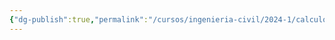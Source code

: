 ```yaml
---
{"dg-publish":true,"permalink":"/cursos/ingenieria-civil/2024-1/calculo-i/1-limites-y-continuidad/attachments/leyes-de-los-limites-2024-03-11-13-25-27-excalidraw/","tags":["excalidraw"]}
---
```

<style> .container {font-family: sans-serif; text-align: center;} .button-wrapper button {z-index: 1;height: 40px; width: 100px; margin: 10px;padding: 5px;} .excalidraw .App-menu_top .buttonList { display: flex;} .excalidraw-wrapper { height: 800px; margin: 50px; position: relative;} :root[dir="ltr"] .excalidraw .layer-ui__wrapper .zen-mode-transition.App-menu_bottom--transition-left {transform: none;} </style><script src="https://cdn.jsdelivr.net/npm/react@17/umd/react.production.min.js"></script><script src="https://cdn.jsdelivr.net/npm/react-dom@17/umd/react-dom.production.min.js"></script><script type="text/javascript" src="https://cdn.jsdelivr.net/npm/@excalidraw/excalidraw@0/dist/excalidraw.production.min.js"></script><div id="Leyes_de_los_límites_2024-03-11_1325.27.excalidraw.md"></div><script>(function(){const InitialData={"type":"excalidraw","version":2,"source":"https://github.com/zsviczian/obsidian-excalidraw-plugin/releases/tag/1.9.12","elements":[{"id":"cFPey40no6EAVBi8OyEq_","type":"freedraw","x":-491.3333282470703,"y":-216.66665649414062,"width":36.66667175292969,"height":45.333335876464844,"angle":0,"strokeColor":"#1e1e1e","backgroundColor":"transparent","fillStyle":"hachure","strokeWidth":0.5,"strokeStyle":"solid","roughness":1,"opacity":100,"groupIds":[],"frameId":null,"roundness":null,"seed":2090813911,"version":51,"versionNonce":1237058039,"isDeleted":false,"boundElements":null,"updated":1710174358397,"link":null,"locked":false,"points":[[0,0],[1.3333282470703125,0.666656494140625],[4,1.3333282470703125],[6,0],[8.666671752929688,-6],[9.333328247070312,-13.333343505859375],[9.333328247070312,-22],[8,-30],[6,-36.66667175292969],[3.3333282470703125,-40.66667175292969],[0.6666717529296875,-42.00000762939453],[0,-40.66667175292969],[1.3333282470703125,-34.00000762939453],[4,-22.666671752929688],[6.6666717529296875,-14.666671752929688],[8.666671752929688,-6.6666717529296875],[12,-0.6666717529296875],[14,1.3333282470703125],[16,2],[17.333328247070312,0.666656494140625],[18.666671752929688,-2],[18.666671752929688,-6],[18.666671752929688,-10.666671752929688],[19.333328247070312,-11.333343505859375],[20.666671752929688,-9.333343505859375],[21.333328247070312,-6.6666717529296875],[22.666671752929688,-3.333343505859375],[24.666671752929688,0.666656494140625],[26,2],[26.666671752929688,2],[26.666671752929688,0],[27.333328247070312,-4],[28,-8.666671752929688],[28,-12],[28.666671752929688,-12],[29.333328247070312,-9.333343505859375],[30,-6],[30.666671752929688,-2],[31.333328247070312,1.3333282470703125],[32,3.3333282470703125],[32,2.666656494140625],[32,0],[32,-4.6666717529296875],[32,-8.666671752929688],[32.66667175292969,-10.666671752929688],[33.33332824707031,-9.333343505859375],[34.66667175292969,-6],[36,-0.6666717529296875],[36.66667175292969,0.666656494140625],[36.66667175292969,0.666656494140625]],"pressures":[0.087890625,0.09765625,0.1318359375,0.173828125,0.2294921875,0.2490234375,0.26171875,0.275390625,0.2900390625,0.3037109375,0.31640625,0.3193359375,0.3193359375,0.318359375,0.318359375,0.3193359375,0.3203125,0.31640625,0.3095703125,0.302734375,0.3017578125,0.30078125,0.3017578125,0.302734375,0.2998046875,0.30078125,0.3017578125,0.3037109375,0.3046875,0.30078125,0.2998046875,0.30078125,0.30078125,0.30078125,0.30078125,0.3017578125,0.3076171875,0.3115234375,0.314453125,0.3154296875,0.314453125,0.3154296875,0.31640625,0.3046875,0.30078125,0.2998046875,0.306640625,0.3095703125,0.30859375,0],"simulatePressure":false,"lastCommittedPoint":[36.66667175292969,0.666656494140625]},{"id":"m9JfjeHiyH3zC4i3Sc__V","type":"freedraw","x":-470,"y":-234,"width":8,"height":14.666664123535156,"angle":0,"strokeColor":"#1e1e1e","backgroundColor":"transparent","fillStyle":"hachure","strokeWidth":0.5,"strokeStyle":"solid","roughness":1,"opacity":100,"groupIds":[],"frameId":null,"roundness":null,"seed":1098284281,"version":10,"versionNonce":243853207,"isDeleted":false,"boundElements":null,"updated":1710174358874,"link":null,"locked":false,"points":[[0,0],[0.6666717529296875,-2],[1.333343505859375,-3.3333282470703125],[3.333343505859375,-7.3333282470703125],[5.333343505859375,-10.666656494140625],[6.6666717529296875,-13.333328247070312],[7.333343505859375,-14.666664123535156],[8,-14.666664123535156],[8,-14.666664123535156]],"pressures":[0.2412109375,0.294921875,0.32421875,0.365234375,0.37890625,0.3837890625,0.326171875,0.30859375,0],"simulatePressure":false,"lastCommittedPoint":[8,-14.666664123535156]},{"id":"HI5DHfFRNsSzCzWxiaObO","type":"freedraw","x":-486.6666564941406,"y":-188,"width":10.666671752929688,"height":14,"angle":0,"strokeColor":"#1e1e1e","backgroundColor":"transparent","fillStyle":"hachure","strokeWidth":0.5,"strokeStyle":"solid","roughness":1,"opacity":100,"groupIds":[],"frameId":null,"roundness":null,"seed":680280409,"version":13,"versionNonce":1289464473,"isDeleted":false,"boundElements":null,"updated":1710174361134,"link":null,"locked":false,"points":[[0,0],[0,0.6666717529296875],[-0.6666717529296875,1.333343505859375],[-0.6666717529296875,2],[0.666656494140625,0],[3.3333282470703125,-2.666656494140625],[5.3333282470703125,-6],[7.3333282470703125,-8.666656494140625],[8.666656494140625,-10.666656494140625],[9.333328247070312,-11.333328247070312],[10,-12],[10,-12]],"pressures":[0.1123046875,0.130859375,0.1982421875,0.2392578125,0.2958984375,0.3173828125,0.3232421875,0.326171875,0.3291015625,0.3125,0.26171875,0],"simulatePressure":false,"lastCommittedPoint":[10,-12]},{"id":"_lKfntdHfNw00b68SeVZH","type":"freedraw","x":-484,"y":-201.3333282470703,"width":10.666671752929688,"height":18,"angle":0,"strokeColor":"#1e1e1e","backgroundColor":"transparent","fillStyle":"hachure","strokeWidth":0.5,"strokeStyle":"solid","roughness":1,"opacity":100,"groupIds":[],"frameId":null,"roundness":null,"seed":1073522551,"version":12,"versionNonce":1834689497,"isDeleted":false,"boundElements":null,"updated":1710174361484,"link":null,"locked":false,"points":[[0,0],[0,0.6666717529296875],[0,1.3333282470703125],[0.6666717529296875,3.3333282470703125],[2,6.6666717529296875],[3.333343505859375,10.666671752929688],[5.333343505859375,13.333328247070312],[7.333343505859375,16],[9.333343505859375,17.333328247070312],[10.666671752929688,18],[10.666671752929688,18]],"pressures":[0.2373046875,0.2939453125,0.3291015625,0.3466796875,0.353515625,0.35546875,0.3564453125,0.357421875,0.353515625,0.2900390625,0],"simulatePressure":false,"lastCommittedPoint":[10.666671752929688,18]},{"id":"hKhN0xBzYcuPPZyxpXA3f","type":"freedraw","x":-468,"y":-192.66665649414062,"width":6.6666717529296875,"height":1.333343505859375,"angle":0,"strokeColor":"#1e1e1e","backgroundColor":"transparent","fillStyle":"hachure","strokeWidth":0.5,"strokeStyle":"solid","roughness":1,"opacity":100,"groupIds":[],"frameId":null,"roundness":null,"seed":71066167,"version":10,"versionNonce":441228345,"isDeleted":false,"boundElements":null,"updated":1710174361857,"link":null,"locked":false,"points":[[0,0],[0.6666717529296875,0],[2,0],[4,-0.6666717529296875],[4.6666717529296875,-0.6666717529296875],[6,-1.333343505859375],[6.6666717529296875,-1.333343505859375],[0,0]],"pressures":[0.236328125,0.3505859375,0.3564453125,0.359375,0.3603515625,0.36328125,0.3310546875,0],"simulatePressure":false,"lastCommittedPoint":[6.6666717529296875,-1.333343505859375]},{"id":"ywbfH4mxmykCxNzyQSYy2","type":"freedraw","x":-448,"y":-188,"width":8,"height":14.666656494140625,"angle":0,"strokeColor":"#1e1e1e","backgroundColor":"transparent","fillStyle":"hachure","strokeWidth":0.5,"strokeStyle":"solid","roughness":1,"opacity":100,"groupIds":[],"frameId":null,"roundness":null,"seed":1938104279,"version":17,"versionNonce":1310103767,"isDeleted":false,"boundElements":null,"updated":1710174362338,"link":null,"locked":false,"points":[[0,0],[-0.666656494140625,0],[-0.666656494140625,-0.666656494140625],[-0.666656494140625,-2],[-0.666656494140625,-6],[-0.666656494140625,-10],[-1.3333282470703125,-12.666656494140625],[-1.3333282470703125,-14],[-2,-14.666656494140625],[-2.666656494140625,-14.666656494140625],[-3.3333282470703125,-12.666656494140625],[-4.666656494140625,-11.333328247070312],[-7.3333282470703125,-10],[-8,-10],[-8,-10.666656494140625],[-8,-10.666656494140625]],"pressures":[0.2275390625,0.3232421875,0.3564453125,0.3681640625,0.375,0.3779296875,0.3779296875,0.3779296875,0.3779296875,0.37890625,0.3798828125,0.380859375,0.375,0.3447265625,0.2353515625,0],"simulatePressure":false,"lastCommittedPoint":[-8,-10.666656494140625]},{"id":"YCHs-Rzmj8n4fqISISvDr","type":"freedraw","x":-420.6666564941406,"y":-240.66665649414062,"width":11.333328247070312,"height":16.00000762939453,"angle":0,"strokeColor":"#1e1e1e","backgroundColor":"transparent","fillStyle":"hachure","strokeWidth":0.5,"strokeStyle":"solid","roughness":1,"opacity":100,"groupIds":[],"frameId":null,"roundness":null,"seed":920470553,"version":11,"versionNonce":892507257,"isDeleted":false,"boundElements":null,"updated":1710174365068,"link":null,"locked":false,"points":[[0,0],[0.666656494140625,-0.6666717529296875],[1.3333282470703125,-1.333343505859375],[2.666656494140625,-4.6666717529296875],[5.3333282470703125,-8.666671752929688],[8,-12.666671752929688],[10,-14.666671752929688],[10.666656494140625,-16.00000762939453],[11.333328247070312,-16.00000762939453],[11.333328247070312,-16.00000762939453]],"pressures":[0.1796875,0.2548828125,0.2734375,0.2958984375,0.3037109375,0.3076171875,0.3115234375,0.2978515625,0.2548828125,0],"simulatePressure":false,"lastCommittedPoint":[11.333328247070312,-16.00000762939453]},{"id":"Vna9xs_WdOjP5r4UGuHsQ","type":"freedraw","x":-419.3333282470703,"y":-258,"width":13.333328247070312,"height":18.666671752929688,"angle":0,"strokeColor":"#1e1e1e","backgroundColor":"transparent","fillStyle":"hachure","strokeWidth":0.5,"strokeStyle":"solid","roughness":1,"opacity":100,"groupIds":[],"frameId":null,"roundness":null,"seed":1548340119,"version":12,"versionNonce":280044985,"isDeleted":false,"boundElements":null,"updated":1710174365363,"link":null,"locked":false,"points":[[0,0],[0,0.6666717529296875],[0,1.3333358764648438],[2,5.333335876464844],[5.3333282470703125,10],[8.666671752929688,14],[12,18],[12.666671752929688,18.666671752929688],[13.333328247070312,18.666671752929688],[12.666671752929688,18],[12.666671752929688,18]],"pressures":[0.150390625,0.2060546875,0.25,0.2890625,0.3046875,0.310546875,0.3134765625,0.3115234375,0.26171875,0.2451171875,0],"simulatePressure":false,"lastCommittedPoint":[12.666671752929688,18]},{"id":"Xy9UbsLKQ8pKLLELi8IIg","type":"freedraw","x":-392,"y":-254,"width":9.333328247070312,"height":10,"angle":0,"strokeColor":"#1e1e1e","backgroundColor":"transparent","fillStyle":"hachure","strokeWidth":0.5,"strokeStyle":"solid","roughness":1,"opacity":100,"groupIds":[],"frameId":null,"roundness":null,"seed":1789390423,"version":18,"versionNonce":719527321,"isDeleted":false,"boundElements":null,"updated":1710174365832,"link":null,"locked":false,"points":[[0,0],[-0.666656494140625,0],[-1.3333282470703125,0],[-3.3333282470703125,0],[-5.3333282470703125,0],[-6.666656494140625,-0.6666641235351562],[-6,-1.3333282470703125],[-4.666656494140625,-3.3333282470703125],[-4,-4.666664123535156],[-4,-6.666664123535156],[-4,-8],[-5.3333282470703125,-9.333328247070312],[-7.3333282470703125,-10],[-9.333328247070312,-10],[-9.333328247070312,-8.666664123535156],[-9.333328247070312,-8],[-9.333328247070312,-8]],"pressures":[0.185546875,0.2919921875,0.3173828125,0.3486328125,0.359375,0.3603515625,0.3583984375,0.3564453125,0.35546875,0.35546875,0.3583984375,0.3623046875,0.3681640625,0.3544921875,0.291015625,0.298828125,0],"simulatePressure":false,"lastCommittedPoint":[-9.333328247070312,-8]},{"id":"5oHc_9g54DDaL87B8nYHs","type":"freedraw","x":-382.6666564941406,"y":-246,"width":10,"height":0,"angle":0,"strokeColor":"#1e1e1e","backgroundColor":"transparent","fillStyle":"hachure","strokeWidth":0.5,"strokeStyle":"solid","roughness":1,"opacity":100,"groupIds":[],"frameId":null,"roundness":null,"seed":1050272887,"version":11,"versionNonce":1609120279,"isDeleted":false,"boundElements":null,"updated":1710174367289,"link":null,"locked":false,"points":[[0,0],[0.666656494140625,0],[1.333343505859375,0],[4,0],[6,0],[8,0],[9.333343505859375,0],[10,0],[9.333343505859375,0],[9.333343505859375,0]],"pressures":[0.138671875,0.236328125,0.2392578125,0.2490234375,0.2529296875,0.255859375,0.2587890625,0.2607421875,0.236328125,0],"simulatePressure":false,"lastCommittedPoint":[9.333343505859375,0]},{"id":"ULqiaILxWvesX4JswKtAA","type":"freedraw","x":-356.6666564941406,"y":-242.66665649414062,"width":5.333343505859375,"height":16.666664123535156,"angle":0,"strokeColor":"#1e1e1e","backgroundColor":"transparent","fillStyle":"hachure","strokeWidth":0.5,"strokeStyle":"solid","roughness":1,"opacity":100,"groupIds":[],"frameId":null,"roundness":null,"seed":1508923097,"version":16,"versionNonce":487355159,"isDeleted":false,"boundElements":null,"updated":1710174367814,"link":null,"locked":false,"points":[[0,0],[0,0.666656494140625],[-0.666656494140625,0],[-0.666656494140625,-2.6666717529296875],[-0.666656494140625,-6.000007629394531],[-1.333343505859375,-10.000007629394531],[-1.333343505859375,-14.666671752929688],[-1.333343505859375,-16.00000762939453],[-2,-16.00000762939453],[-2.666656494140625,-15.333343505859375],[-4,-12.666671752929688],[-5.333343505859375,-12.000007629394531],[-5.333343505859375,-11.333343505859375],[-5.333343505859375,-12.000007629394531],[-5.333343505859375,-12.000007629394531]],"pressures":[0.197265625,0.27734375,0.3466796875,0.3623046875,0.3642578125,0.3671875,0.3720703125,0.375,0.3759765625,0.376953125,0.37890625,0.365234375,0.3525390625,0.2373046875,0],"simulatePressure":false,"lastCommittedPoint":[-5.333343505859375,-12.000007629394531]},{"id":"WU4f9xZldHNGX5wkD1SeH","type":"freedraw","x":-416,"y":-234.66665649414062,"width":73.33334350585938,"height":2.6666717529296875,"angle":0,"strokeColor":"#1e1e1e","backgroundColor":"transparent","fillStyle":"hachure","strokeWidth":0.5,"strokeStyle":"solid","roughness":1,"opacity":100,"groupIds":[],"frameId":null,"roundness":null,"seed":1584999897,"version":69,"versionNonce":1826531225,"isDeleted":false,"boundElements":null,"updated":1710174369801,"link":null,"locked":false,"points":[[0,0],[0.6666717529296875,-0.6666717529296875],[2,-1.333343505859375],[4,-1.333343505859375],[6,-1.333343505859375],[7.333343505859375,-1.333343505859375],[9.333343505859375,-1.333343505859375],[10,-1.333343505859375],[11.333343505859375,-1.333343505859375],[12,-1.333343505859375],[14,-1.333343505859375],[14.666671752929688,-1.333343505859375],[16,-1.333343505859375],[16.666671752929688,-1.333343505859375],[17.333343505859375,-1.333343505859375],[18.666671752929688,-0.6666717529296875],[20,-0.6666717529296875],[20.666671752929688,-0.6666717529296875],[22,-0.6666717529296875],[23.333343505859375,0],[24.666671752929688,0],[26,0],[27.333343505859375,0],[28,0],[29.333343505859375,0],[30.666671752929688,0],[31.333343505859375,0],[32,0.666656494140625],[32.66668701171875,0.666656494140625],[33.333343505859375,0.666656494140625],[34,0.666656494140625],[35.333343505859375,0.666656494140625],[36,0.666656494140625],[36.66668701171875,0.666656494140625],[38,0.666656494140625],[38.66668701171875,0.666656494140625],[39.333343505859375,0.666656494140625],[40.66668701171875,0],[41.333343505859375,0],[42.66668701171875,0],[44.66668701171875,0],[46,0],[47.333343505859375,0],[48,0],[48.66668701171875,0],[50,0],[50.66668701171875,0],[51.333343505859375,0],[52,0],[52.66668701171875,0],[53.333343505859375,0],[54,0],[55.333343505859375,0],[56.66668701171875,0],[58.66668701171875,0],[60.66668701171875,0.666656494140625],[62.66668701171875,0.666656494140625],[64,0.666656494140625],[65.33334350585938,0.666656494140625],[66.66668701171875,0.666656494140625],[68.66668701171875,0.666656494140625],[70,0.666656494140625],[71.33334350585938,1.3333282470703125],[72.66668701171875,1.3333282470703125],[73.33334350585938,1.3333282470703125],[73.33334350585938,0.666656494140625],[72.66668701171875,0.666656494140625],[72.66668701171875,0.666656494140625]],"pressures":[0.060546875,0.0966796875,0.1435546875,0.1640625,0.19921875,0.2138671875,0.2255859375,0.2353515625,0.2392578125,0.240234375,0.2421875,0.2431640625,0.2431640625,0.244140625,0.244140625,0.244140625,0.2451171875,0.2451171875,0.2451171875,0.24609375,0.24609375,0.24609375,0.24609375,0.2470703125,0.2470703125,0.2470703125,0.248046875,0.248046875,0.2490234375,0.25,0.2509765625,0.2568359375,0.259765625,0.26171875,0.263671875,0.263671875,0.263671875,0.2646484375,0.2646484375,0.2646484375,0.2646484375,0.265625,0.2666015625,0.2666015625,0.267578125,0.271484375,0.2744140625,0.275390625,0.2802734375,0.2939453125,0.296875,0.2978515625,0.298828125,0.298828125,0.298828125,0.298828125,0.2998046875,0.2998046875,0.2998046875,0.30078125,0.3017578125,0.3037109375,0.3115234375,0.33203125,0.3466796875,0.353515625,0.3076171875,0],"simulatePressure":false,"lastCommittedPoint":[72.66668701171875,0.666656494140625]},{"id":"HRQBKnKKDOIeWMDnGavZ6","type":"freedraw","x":-406,"y":-209.3333282470703,"width":9.333328247070312,"height":14.666656494140625,"angle":0,"strokeColor":"#1e1e1e","backgroundColor":"transparent","fillStyle":"hachure","strokeWidth":0.5,"strokeStyle":"solid","roughness":1,"opacity":100,"groupIds":[],"frameId":null,"roundness":null,"seed":1400109687,"version":12,"versionNonce":1883005145,"isDeleted":false,"boundElements":null,"updated":1710174371370,"link":null,"locked":false,"points":[[0,0],[0,0.6666717529296875],[-0.666656494140625,1.3333282470703125],[0,0.6666717529296875],[1.333343505859375,-1.3333282470703125],[2.6666717529296875,-4.6666717529296875],[4.6666717529296875,-8],[7.333343505859375,-11.333328247070312],[8,-13.333328247070312],[8.666671752929688,-13.333328247070312],[8.666671752929688,-13.333328247070312]],"pressures":[0.2099609375,0.23046875,0.3046875,0.3291015625,0.3330078125,0.3369140625,0.33984375,0.34375,0.3271484375,0.2998046875,0],"simulatePressure":false,"lastCommittedPoint":[8.666671752929688,-13.333328247070312]},{"id":"jgErrN2Z0q36KwkiuetcT","type":"freedraw","x":-405.3333282470703,"y":-223.3333282470703,"width":13.333328247070312,"height":16.666671752929688,"angle":0,"strokeColor":"#1e1e1e","backgroundColor":"transparent","fillStyle":"hachure","strokeWidth":0.5,"strokeStyle":"solid","roughness":1,"opacity":100,"groupIds":[],"frameId":null,"roundness":null,"seed":148469047,"version":13,"versionNonce":370401271,"isDeleted":false,"boundElements":null,"updated":1710174371758,"link":null,"locked":false,"points":[[0,0],[0.6666717529296875,0.6666717529296875],[1.3333282470703125,2.6666717529296875],[3.3333282470703125,5.3333282470703125],[5.3333282470703125,8.666671752929688],[7.3333282470703125,12],[10,14.666671752929688],[11.333328247070312,16],[12.666671752929688,16.666671752929688],[13.333328247070312,16.666671752929688],[13.333328247070312,16],[13.333328247070312,16]],"pressures":[0.1826171875,0.2255859375,0.2724609375,0.291015625,0.298828125,0.3017578125,0.302734375,0.3046875,0.3056640625,0.3046875,0.24609375,0],"simulatePressure":false,"lastCommittedPoint":[13.333328247070312,16]},{"id":"31RWINRoNrVHGQC--BOQp","type":"freedraw","x":-386,"y":-214.66665649414062,"width":7.333343505859375,"height":0,"angle":0,"strokeColor":"#1e1e1e","backgroundColor":"transparent","fillStyle":"hachure","strokeWidth":0.5,"strokeStyle":"solid","roughness":1,"opacity":100,"groupIds":[],"frameId":null,"roundness":null,"seed":1838382841,"version":11,"versionNonce":1481114457,"isDeleted":false,"boundElements":null,"updated":1710174372128,"link":null,"locked":false,"points":[[0,0],[-0.666656494140625,0],[1.333343505859375,0],[2.66668701171875,0],[4,0],[5.333343505859375,0],[6,0],[6.66668701171875,0],[0,0]],"pressures":[0.21484375,0.23828125,0.3466796875,0.3544921875,0.3583984375,0.36328125,0.365234375,0.337890625,0],"simulatePressure":false,"lastCommittedPoint":[6.66668701171875,0]},{"id":"C1A1fSjinA866Zy9rS9WV","type":"freedraw","x":-361.33331298828125,"y":-209.3333282470703,"width":4.66668701171875,"height":14,"angle":0,"strokeColor":"#1e1e1e","backgroundColor":"transparent","fillStyle":"hachure","strokeWidth":0.5,"strokeStyle":"solid","roughness":1,"opacity":100,"groupIds":[],"frameId":null,"roundness":null,"seed":850344631,"version":15,"versionNonce":1698021015,"isDeleted":false,"boundElements":null,"updated":1710174372853,"link":null,"locked":false,"points":[[0,0],[0,-1.3333282470703125],[-0.66668701171875,-3.3333282470703125],[-0.66668701171875,-5.3333282470703125],[-0.66668701171875,-7.3333282470703125],[-0.66668701171875,-10],[-0.66668701171875,-11.333328247070312],[-0.66668701171875,-13.333328247070312],[-1.333343505859375,-14],[-2,-13.333328247070312],[-3.333343505859375,-12],[-4,-11.333328247070312],[-4.66668701171875,-11.333328247070312],[-4.66668701171875,-11.333328247070312]],"pressures":[0.23046875,0.404296875,0.4052734375,0.4072265625,0.408203125,0.4091796875,0.41015625,0.4130859375,0.4140625,0.4169921875,0.431640625,0.431640625,0.4287109375,0],"simulatePressure":false,"lastCommittedPoint":[-4.66668701171875,-11.333328247070312]},{"id":"qyUiH4wutPsFRrSud0FAw","type":"freedraw","x":-330,"y":-229.3333282470703,"width":11.333343505859375,"height":1.3333282470703125,"angle":0,"strokeColor":"#1e1e1e","backgroundColor":"transparent","fillStyle":"hachure","strokeWidth":0.5,"strokeStyle":"solid","roughness":1,"opacity":100,"groupIds":[],"frameId":null,"roundness":null,"seed":993574967,"version":9,"versionNonce":1594322103,"isDeleted":false,"boundElements":null,"updated":1710174380445,"link":null,"locked":false,"points":[[0,0],[0,0.6666717529296875],[2,0.6666717529296875],[4.66668701171875,0.6666717529296875],[8.66668701171875,1.3333282470703125],[10.66668701171875,1.3333282470703125],[11.333343505859375,1.3333282470703125],[11.333343505859375,1.3333282470703125]],"pressures":[0.212890625,0.2724609375,0.302734375,0.3203125,0.330078125,0.3251953125,0.2841796875,0],"simulatePressure":false,"lastCommittedPoint":[11.333343505859375,1.3333282470703125]},{"id":"pvturk7wqTlZronkhoc08","type":"freedraw","x":-330.6666564941406,"y":-234.66665649414062,"width":11.333343505859375,"height":0.666656494140625,"angle":0,"strokeColor":"#1e1e1e","backgroundColor":"transparent","fillStyle":"hachure","strokeWidth":0.5,"strokeStyle":"solid","roughness":1,"opacity":100,"groupIds":[],"frameId":null,"roundness":null,"seed":150740537,"version":13,"versionNonce":465067897,"isDeleted":false,"boundElements":null,"updated":1710174380787,"link":null,"locked":false,"points":[[0,0],[0.666656494140625,0],[1.333343505859375,0],[2.666656494140625,0],[4.666656494140625,0],[6.666656494140625,0],[8,0],[9.333343505859375,0],[10,0.666656494140625],[10.666656494140625,0.666656494140625],[11.333343505859375,0.666656494140625],[11.333343505859375,0.666656494140625]],"pressures":[0.19140625,0.20703125,0.306640625,0.337890625,0.361328125,0.373046875,0.3759765625,0.37890625,0.3564453125,0.3330078125,0.2197265625,0],"simulatePressure":false,"lastCommittedPoint":[11.333343505859375,0.666656494140625]},{"id":"bnIWeFZ62c_giMQf1grSx","type":"freedraw","x":-297.33331298828125,"y":-214,"width":36,"height":39.333343505859375,"angle":0,"strokeColor":"#1e1e1e","backgroundColor":"transparent","fillStyle":"hachure","strokeWidth":0.5,"strokeStyle":"solid","roughness":1,"opacity":100,"groupIds":[],"frameId":null,"roundness":null,"seed":1645883543,"version":49,"versionNonce":1840077719,"isDeleted":false,"boundElements":null,"updated":1710174382613,"link":null,"locked":false,"points":[[0,0],[0,0.6666717529296875],[2,0.6666717529296875],[4,-0.666656494140625],[6,-3.3333282470703125],[7.33331298828125,-10.666656494140625],[7.33331298828125,-17.333328247070312],[5.33331298828125,-24],[3.33331298828125,-29.333328247070312],[0.666656494140625,-33.33332824707031],[-1.333343505859375,-35.33332824707031],[-3.333343505859375,-36],[-2.66668701171875,-33.33332824707031],[-2,-27.333328247070312],[1.33331298828125,-16],[4.666656494140625,-6.666656494140625],[8,-1.3333282470703125],[12,2.6666717529296875],[14,3.333343505859375],[14.666656494140625,2],[15.33331298828125,-2.666656494140625],[14.666656494140625,-8],[14.666656494140625,-12],[14.666656494140625,-12.666656494140625],[15.33331298828125,-11.333328247070312],[16,-8.666656494140625],[17.33331298828125,-4],[18.666656494140625,-0.666656494140625],[19.33331298828125,1.333343505859375],[20.666656494140625,2],[21.33331298828125,0.6666717529296875],[21.33331298828125,-1.3333282470703125],[22,-9.333328247070312],[22.666656494140625,-9.333328247070312],[24,-7.3333282470703125],[25.33331298828125,-4],[26.666656494140625,-0.666656494140625],[28,1.333343505859375],[28.666656494140625,0.6666717529296875],[28.666656494140625,-2],[28.666656494140625,-5.3333282470703125],[28.666656494140625,-8.666656494140625],[28.666656494140625,-10],[29.33331298828125,-8.666656494140625],[31.33331298828125,-6],[32,-3.3333282470703125],[32.666656494140625,-2],[32.666656494140625,-2]],"pressures":[0.1650390625,0.1845703125,0.232421875,0.2587890625,0.275390625,0.296875,0.3056640625,0.3095703125,0.3134765625,0.3251953125,0.3359375,0.3388671875,0.341796875,0.3427734375,0.34375,0.3447265625,0.3447265625,0.34375,0.3310546875,0.314453125,0.3095703125,0.3095703125,0.3134765625,0.318359375,0.3544921875,0.357421875,0.359375,0.3603515625,0.3603515625,0.3515625,0.3427734375,0.341796875,0.341796875,0.3447265625,0.3583984375,0.3681640625,0.375,0.375,0.3701171875,0.3671875,0.3662109375,0.3671875,0.3662109375,0.369140625,0.373046875,0.37109375,0.310546875,0],"simulatePressure":false,"lastCommittedPoint":[32.666656494140625,-2]},{"id":"L86DpemdaG5tIISnn2k9d","type":"freedraw","x":-280.6666564941406,"y":-232,"width":7.333343505859375,"height":7.3333282470703125,"angle":0,"strokeColor":"#1e1e1e","backgroundColor":"transparent","fillStyle":"hachure","strokeWidth":0.5,"strokeStyle":"solid","roughness":1,"opacity":100,"groupIds":[],"frameId":null,"roundness":null,"seed":320408921,"version":9,"versionNonce":1081022681,"isDeleted":false,"boundElements":null,"updated":1710174382873,"link":null,"locked":false,"points":[[0,0],[0.666656494140625,-1.3333282470703125],[1.333343505859375,-2.666656494140625],[3.333343505859375,-4],[5.333343505859375,-6],[6.666656494140625,-6.666656494140625],[7.333343505859375,-7.3333282470703125],[7.333343505859375,-7.3333282470703125]],"pressures":[0.3017578125,0.369140625,0.4033203125,0.4365234375,0.4423828125,0.443359375,0.376953125,0],"simulatePressure":false,"lastCommittedPoint":[7.333343505859375,-7.3333282470703125]},{"id":"N-ummnIIejebRvq_8XKAP","type":"freedraw","x":-296.6666564941406,"y":-188.66665649414062,"width":10.666656494140625,"height":9.333343505859375,"angle":0,"strokeColor":"#1e1e1e","backgroundColor":"transparent","fillStyle":"hachure","strokeWidth":0.5,"strokeStyle":"solid","roughness":1,"opacity":100,"groupIds":[],"frameId":null,"roundness":null,"seed":340671799,"version":10,"versionNonce":1497854265,"isDeleted":false,"boundElements":null,"updated":1710174383407,"link":null,"locked":false,"points":[[0,0],[0.666656494140625,-1.333343505859375],[2,-2.6666717529296875],[3.333343505859375,-4],[5.333343505859375,-6],[7.333343505859375,-7.333343505859375],[9.333343505859375,-8.666671752929688],[10.666656494140625,-9.333343505859375],[10.666656494140625,-9.333343505859375]],"pressures":[0.2001953125,0.3125,0.3759765625,0.404296875,0.4130859375,0.416015625,0.376953125,0.2294921875,0],"simulatePressure":false,"lastCommittedPoint":[10.666656494140625,-9.333343505859375]},{"id":"6gqVhISB0AbGCvU_sbfBF","type":"freedraw","x":-298,"y":-200,"width":15.333343505859375,"height":15.333343505859375,"angle":0,"strokeColor":"#1e1e1e","backgroundColor":"transparent","fillStyle":"hachure","strokeWidth":0.5,"strokeStyle":"solid","roughness":1,"opacity":100,"groupIds":[],"frameId":null,"roundness":null,"seed":1443764951,"version":12,"versionNonce":774468217,"isDeleted":false,"boundElements":null,"updated":1710174383682,"link":null,"locked":false,"points":[[0,0],[0,0.6666717529296875],[-0.666656494140625,1.333343505859375],[0,2.6666717529296875],[2.66668701171875,4.6666717529296875],[8.66668701171875,10],[12,12.666671752929688],[14,15.333343505859375],[14.66668701171875,14.666671752929688],[14,14],[14,14]],"pressures":[0.2138671875,0.24609375,0.35546875,0.3984375,0.41796875,0.4296875,0.4306640625,0.3955078125,0.353515625,0.267578125,0],"simulatePressure":false,"lastCommittedPoint":[14,14]},{"id":"Sk8qeEGG631qOeN2huPPk","type":"freedraw","x":-282,"y":-193.3333282470703,"width":10,"height":0.6666717529296875,"angle":0,"strokeColor":"#1e1e1e","backgroundColor":"transparent","fillStyle":"hachure","strokeWidth":0.5,"strokeStyle":"solid","roughness":1,"opacity":100,"groupIds":[],"frameId":null,"roundness":null,"seed":959958423,"version":11,"versionNonce":1628532535,"isDeleted":false,"boundElements":null,"updated":1710174384075,"link":null,"locked":false,"points":[[0,0],[-0.666656494140625,0],[0,0],[1.333343505859375,0],[4,0],[6,0.6666717529296875],[7.333343505859375,0.6666717529296875],[8.66668701171875,0.6666717529296875],[9.333343505859375,0.6666717529296875],[9.333343505859375,0.6666717529296875]],"pressures":[0.1923828125,0.2158203125,0.283203125,0.3232421875,0.33203125,0.333984375,0.3349609375,0.318359375,0.2421875,0],"simulatePressure":false,"lastCommittedPoint":[9.333343505859375,0.6666717529296875]},{"id":"TJHwNhzp9tDQxyg95K7N0","type":"freedraw","x":-271.33331298828125,"y":-190,"width":7.33331298828125,"height":7.3333282470703125,"angle":0,"strokeColor":"#1e1e1e","backgroundColor":"transparent","fillStyle":"hachure","strokeWidth":0.5,"strokeStyle":"solid","roughness":1,"opacity":100,"groupIds":[],"frameId":null,"roundness":null,"seed":107578297,"version":16,"versionNonce":416647223,"isDeleted":false,"boundElements":null,"updated":1710174384801,"link":null,"locked":false,"points":[[0,0],[0.666656494140625,-0.666656494140625],[3.33331298828125,-2],[4.666656494140625,-2.666656494140625],[6,-3.3333282470703125],[7.33331298828125,-4],[6.666656494140625,-4.666656494140625],[5.33331298828125,-6],[4,-6.666656494140625],[2.666656494140625,-7.3333282470703125],[1.33331298828125,-7.3333282470703125],[0.666656494140625,-7.3333282470703125],[1.33331298828125,-7.3333282470703125],[0,0]],"pressures":[0.2060546875,0.244140625,0.263671875,0.2666015625,0.2685546875,0.2705078125,0.2705078125,0.2734375,0.2783203125,0.296875,0.3154296875,0.3173828125,0.2509765625,0],"simulatePressure":false,"lastCommittedPoint":[1.33331298828125,-7.3333282470703125]},{"id":"qAq4w7Mfe9brKid4SLOx5","type":"freedraw","x":-259.33331298828125,"y":-187.3333282470703,"width":6,"height":14.666671752929688,"angle":0,"strokeColor":"#1e1e1e","backgroundColor":"transparent","fillStyle":"hachure","strokeWidth":0.5,"strokeStyle":"solid","roughness":1,"opacity":100,"groupIds":[],"frameId":null,"roundness":null,"seed":793737913,"version":15,"versionNonce":1541436633,"isDeleted":false,"boundElements":null,"updated":1710174385200,"link":null,"locked":false,"points":[[0,0],[0.666656494140625,-0.6666717529296875],[0.666656494140625,-2],[2,-5.3333282470703125],[2.666656494140625,-9.333328247070312],[4,-12],[3.33331298828125,-14.666671752929688],[2.666656494140625,-14.666671752929688],[0.666656494140625,-14],[-1.333343505859375,-12],[-2,-12],[-2,-11.333328247070312],[-2,-12],[-2,-12]],"pressures":[0.28515625,0.3564453125,0.3837890625,0.3935546875,0.39453125,0.3955078125,0.3994140625,0.4033203125,0.4052734375,0.4072265625,0.408203125,0.4052734375,0.3349609375,0],"simulatePressure":false,"lastCommittedPoint":[-2,-12]},{"id":"wAUsE8zHtJ9G_TYEb2MDD","type":"freedraw","x":-233.33331298828125,"y":-202.66665649414062,"width":12,"height":58.00000762939453,"angle":0,"strokeColor":"#1e1e1e","backgroundColor":"transparent","fillStyle":"hachure","strokeWidth":0.5,"strokeStyle":"solid","roughness":1,"opacity":100,"groupIds":[],"frameId":null,"roundness":null,"seed":674275639,"version":31,"versionNonce":1996205591,"isDeleted":false,"boundElements":null,"updated":1710174386794,"link":null,"locked":false,"points":[[0,0],[-0.66668701171875,0.666656494140625],[-2,0.666656494140625],[-4,1.3333282470703125],[-6,1.3333282470703125],[-6.66668701171875,2],[-7.333343505859375,1.3333282470703125],[-7.333343505859375,0.666656494140625],[-7.333343505859375,-1.333343505859375],[-8,-5.333343505859375],[-8,-9.333343505859375],[-8.66668701171875,-17.333343505859375],[-9.333343505859375,-24.666671752929688],[-10,-32.66667175292969],[-10,-45.333343505859375],[-9.333343505859375,-52.00000762939453],[-9.333343505859375,-54.66667175292969],[-10,-56.00000762939453],[-10.66668701171875,-56.00000762939453],[-10.66668701171875,-54.66667175292969],[-10.66668701171875,-52.66667175292969],[-10,-51.333343505859375],[-8.66668701171875,-50.66667175292969],[-6,-49.333343505859375],[-3.333343505859375,-48.66667175292969],[0,-48.66667175292969],[1.33331298828125,-48.66667175292969],[0,-49.333343505859375],[-0.66668701171875,-50.00000762939453],[-0.66668701171875,-50.00000762939453]],"pressures":[0.1640625,0.2421875,0.296875,0.3271484375,0.3369140625,0.3388671875,0.3388671875,0.337890625,0.3369140625,0.3359375,0.3359375,0.3359375,0.3369140625,0.3466796875,0.3603515625,0.36328125,0.365234375,0.3662109375,0.37109375,0.3720703125,0.3720703125,0.3720703125,0.3720703125,0.37109375,0.37109375,0.3701171875,0.349609375,0.2216796875,0.1943359375,0],"simulatePressure":false,"lastCommittedPoint":[-0.66668701171875,-50.00000762939453]},{"id":"vNQntakDmwDIcOgbyf3uq","type":"freedraw","x":-420,"y":-210.66665649414062,"width":11.333328247070312,"height":54.00000762939453,"angle":0,"strokeColor":"#1e1e1e","backgroundColor":"transparent","fillStyle":"hachure","strokeWidth":0.5,"strokeStyle":"solid","roughness":1,"opacity":100,"groupIds":[],"frameId":null,"roundness":null,"seed":1248797401,"version":35,"versionNonce":201608633,"isDeleted":false,"boundElements":null,"updated":1710174388140,"link":null,"locked":false,"points":[[0,0],[-0.666656494140625,0],[-2,-0.6666717529296875],[-2.666656494140625,-0.6666717529296875],[-4,-0.6666717529296875],[-4.666656494140625,0],[-5.3333282470703125,-0.6666717529296875],[-6,-1.333343505859375],[-6,-2],[-6.666656494140625,-2.6666717529296875],[-6.666656494140625,-4],[-7.3333282470703125,-6.6666717529296875],[-8,-14],[-8.666656494140625,-19.333343505859375],[-10,-25.333343505859375],[-10,-30],[-10.666656494140625,-35.333343505859375],[-10.666656494140625,-42.00000762939453],[-10.666656494140625,-45.333343505859375],[-10.666656494140625,-47.333343505859375],[-10.666656494140625,-50.66667175292969],[-10.666656494140625,-52.66667175292969],[-10.666656494140625,-53.333343505859375],[-9.333328247070312,-52.66667175292969],[-8,-52.66667175292969],[-6,-52.66667175292969],[-4,-53.333343505859375],[-3.3333282470703125,-54.00000762939453],[-2.666656494140625,-54.00000762939453],[-1.3333282470703125,-54.00000762939453],[0,-54.00000762939453],[0.6666717529296875,-53.333343505859375],[0.6666717529296875,-52.66667175292969],[0.6666717529296875,-52.66667175292969]],"pressures":[0.1240234375,0.2470703125,0.3017578125,0.328125,0.3359375,0.337890625,0.3388671875,0.33984375,0.33984375,0.33984375,0.33984375,0.33984375,0.3388671875,0.337890625,0.3349609375,0.3349609375,0.3349609375,0.3369140625,0.337890625,0.3388671875,0.3408203125,0.341796875,0.3447265625,0.3486328125,0.3486328125,0.3486328125,0.349609375,0.3505859375,0.3505859375,0.330078125,0.2958984375,0.2548828125,0.1708984375,0],"simulatePressure":false,"lastCommittedPoint":[0.6666717529296875,-52.66667175292969]},{"id":"_00mYdzLOZgIVElVAYie_","type":"freedraw","x":-345.33331298828125,"y":-206.66665649414062,"width":10,"height":53.33332824707031,"angle":0,"strokeColor":"#1e1e1e","backgroundColor":"transparent","fillStyle":"hachure","strokeWidth":0.5,"strokeStyle":"solid","roughness":1,"opacity":100,"groupIds":[],"frameId":null,"roundness":null,"seed":1601914455,"version":39,"versionNonce":898720695,"isDeleted":false,"boundElements":null,"updated":1710174389358,"link":null,"locked":false,"points":[[0,0],[0.666656494140625,0],[1.33331298828125,0.666656494140625],[2,0.666656494140625],[3.33331298828125,0.666656494140625],[4,0.666656494140625],[4.666656494140625,0],[5.33331298828125,-0.6666717529296875],[5.33331298828125,-2],[5.33331298828125,-3.333343505859375],[5.33331298828125,-7.333343505859375],[5.33331298828125,-10],[6,-14],[6,-17.333343505859375],[5.33331298828125,-20.666671752929688],[6,-24.666671752929688],[6,-26.666671752929688],[6,-28.666671752929688],[5.33331298828125,-32],[4.666656494140625,-34.66667175292969],[4,-37.333343505859375],[3.33331298828125,-41.333343505859375],[3.33331298828125,-44.00000762939453],[2.666656494140625,-46.00000762939453],[2.666656494140625,-48.00000762939453],[2,-49.333343505859375],[2,-50.00000762939453],[2,-50.66667175292969],[1.33331298828125,-51.333343505859375],[1.33331298828125,-52.00000762939453],[0.666656494140625,-52.66667175292969],[0,-52.66667175292969],[-0.66668701171875,-52.00000762939453],[-2,-52.00000762939453],[-2.66668701171875,-52.00000762939453],[-3.333343505859375,-52.66667175292969],[-4,-52.66667175292969],[-4,-52.66667175292969]],"pressures":[0.18359375,0.205078125,0.2294921875,0.236328125,0.2470703125,0.251953125,0.2626953125,0.27734375,0.29296875,0.302734375,0.3076171875,0.30859375,0.3095703125,0.3115234375,0.3125,0.3134765625,0.31640625,0.3212890625,0.32421875,0.326171875,0.328125,0.3291015625,0.330078125,0.3310546875,0.33203125,0.333984375,0.3359375,0.33984375,0.3408203125,0.341796875,0.3466796875,0.3701171875,0.3837890625,0.3857421875,0.3857421875,0.38671875,0.3828125,0],"simulatePressure":false,"lastCommittedPoint":[-4,-52.66667175292969]},{"id":"EOBdj_dJ-u1UnOohMfM9d","type":"freedraw","x":-219.33331298828125,"y":-241.3333282470703,"width":15.333343505859375,"height":16,"angle":0,"strokeColor":"#1e1e1e","backgroundColor":"transparent","fillStyle":"hachure","strokeWidth":0.5,"strokeStyle":"solid","roughness":1,"opacity":100,"groupIds":[],"frameId":null,"roundness":null,"seed":829495097,"version":11,"versionNonce":761164697,"isDeleted":false,"boundElements":null,"updated":1710174390240,"link":null,"locked":false,"points":[[0,0],[-0.66668701171875,2.6666717529296875],[-0.66668701171875,4],[0,4],[2,1.3333282470703125],[6.666656494140625,-3.3333282470703125],[11.33331298828125,-8.666671752929688],[14,-11.333335876464844],[14.666656494140625,-12],[14.666656494140625,-12]],"pressures":[0.13671875,0.19140625,0.255859375,0.302734375,0.3447265625,0.3720703125,0.380859375,0.35546875,0.3232421875,0],"simulatePressure":false,"lastCommittedPoint":[14.666656494140625,-12]},{"id":"eWornd9UaCiPjhweKn4Rd","type":"freedraw","x":-218,"y":-254.66666412353516,"width":14.66668701171875,"height":16.00000762939453,"angle":0,"strokeColor":"#1e1e1e","backgroundColor":"transparent","fillStyle":"hachure","strokeWidth":0.5,"strokeStyle":"solid","roughness":1,"opacity":100,"groupIds":[],"frameId":null,"roundness":null,"seed":883355255,"version":10,"versionNonce":931533817,"isDeleted":false,"boundElements":null,"updated":1710174390464,"link":null,"locked":false,"points":[[0,0],[0,0.6666641235351562],[0.66668701171875,2.6666641235351562],[3.333343505859375,6],[9.333343505859375,11.333335876464844],[12,14.000007629394531],[14,15.333335876464844],[14.66668701171875,16.00000762939453],[14.66668701171875,16.00000762939453]],"pressures":[0.23828125,0.2578125,0.3212890625,0.3662109375,0.396484375,0.3935546875,0.3271484375,0.306640625,0],"simulatePressure":false,"lastCommittedPoint":[14.66668701171875,16.00000762939453]},{"id":"gDO6NWQdOmO_5w-_JhZDj","type":"freedraw","x":-191.33331298828125,"y":-238,"width":0.666656494140625,"height":16,"angle":0,"strokeColor":"#1e1e1e","backgroundColor":"transparent","fillStyle":"hachure","strokeWidth":0.5,"strokeStyle":"solid","roughness":1,"opacity":100,"groupIds":[],"frameId":null,"roundness":null,"seed":2056258583,"version":8,"versionNonce":122933113,"isDeleted":false,"boundElements":null,"updated":1710174390706,"link":null,"locked":false,"points":[[0,0],[0,-3.3333282470703125],[0,-8],[0.666656494140625,-12.666664123535156],[0.666656494140625,-15.333328247070312],[0,-16],[0,-16]],"pressures":[0.3271484375,0.412109375,0.431640625,0.435546875,0.4111328125,0.337890625,0],"simulatePressure":false,"lastCommittedPoint":[0,-16]},{"id":"fg-idFHKvvrw_GM3h4v0o","type":"freedraw","x":-197.33331298828125,"y":-246,"width":14,"height":2,"angle":0,"strokeColor":"#1e1e1e","backgroundColor":"transparent","fillStyle":"hachure","strokeWidth":0.5,"strokeStyle":"solid","roughness":1,"opacity":100,"groupIds":[],"frameId":null,"roundness":null,"seed":606978199,"version":9,"versionNonce":1825127703,"isDeleted":false,"boundElements":null,"updated":1710174390920,"link":null,"locked":false,"points":[[0,0],[0,-0.666656494140625],[4,-1.3333282470703125],[6,-2],[9.33331298828125,-2],[12,-1.3333282470703125],[14,0],[14,0]],"pressures":[0.27734375,0.3759765625,0.4296875,0.439453125,0.4462890625,0.412109375,0.341796875,0],"simulatePressure":false,"lastCommittedPoint":[14,0]},{"id":"UalPIA06XBJ46FOdShKWE","type":"freedraw","x":-173.33331298828125,"y":-238.66665649414062,"width":6.66668701171875,"height":18.00000762939453,"angle":0,"strokeColor":"#1e1e1e","backgroundColor":"transparent","fillStyle":"hachure","strokeWidth":0.5,"strokeStyle":"solid","roughness":1,"opacity":100,"groupIds":[],"frameId":null,"roundness":null,"seed":222692313,"version":12,"versionNonce":1346650071,"isDeleted":false,"boundElements":null,"updated":1710174391203,"link":null,"locked":false,"points":[[0,0],[0,-4],[0,-8.666671752929688],[1.33331298828125,-13.333343505859375],[2,-16.666671752929688],[1.33331298828125,-18.00000762939453],[0,-18.00000762939453],[-2.66668701171875,-17.333343505859375],[-4,-16.00000762939453],[-4.66668701171875,-15.333343505859375],[-4.66668701171875,-15.333343505859375]],"pressures":[0.3759765625,0.494140625,0.5185546875,0.525390625,0.5263671875,0.5283203125,0.5283203125,0.5185546875,0.458984375,0.400390625,0],"simulatePressure":false,"lastCommittedPoint":[-4.66668701171875,-15.333343505859375]},{"id":"I62ca47FoECFaBbve7564","type":"freedraw","x":-164,"y":-237.3333282470703,"width":6.66668701171875,"height":22,"angle":0,"strokeColor":"#1e1e1e","backgroundColor":"transparent","fillStyle":"hachure","strokeWidth":0.5,"strokeStyle":"solid","roughness":1,"opacity":100,"groupIds":[],"frameId":null,"roundness":null,"seed":1963035929,"version":9,"versionNonce":624539801,"isDeleted":false,"boundElements":null,"updated":1710174391486,"link":null,"locked":false,"points":[[0,0],[0,-2],[0.66668701171875,-6.6666717529296875],[0.66668701171875,-12],[-0.666656494140625,-17.333335876464844],[-3.33331298828125,-21.333335876464844],[-6,-22],[-6,-22]],"pressures":[0.3271484375,0.3994140625,0.4541015625,0.478515625,0.4853515625,0.4365234375,0.3515625,0],"simulatePressure":false,"lastCommittedPoint":[-6,-22]},{"id":"hB-hPWz-9A0jiwZLIwmeO","type":"freedraw","x":-221.33331298828125,"y":-232.66665649414062,"width":4.666656494140625,"height":30.00000762939453,"angle":0,"strokeColor":"#1e1e1e","backgroundColor":"transparent","fillStyle":"hachure","strokeWidth":0.5,"strokeStyle":"solid","roughness":1,"opacity":100,"groupIds":[],"frameId":null,"roundness":null,"seed":785283447,"version":9,"versionNonce":1985381879,"isDeleted":false,"boundElements":null,"updated":1710174391880,"link":null,"locked":false,"points":[[0,0],[-1.333343505859375,-1.333343505859375],[-2,-4.6666717529296875],[-2,-11.333343505859375],[0,-23.333343505859375],[2,-28.666671752929688],[2.666656494140625,-30.00000762939453],[2.666656494140625,-30.00000762939453]],"pressures":[0.244140625,0.328125,0.3828125,0.41015625,0.41796875,0.3876953125,0.376953125,0],"simulatePressure":false,"lastCommittedPoint":[2.666656494140625,-30.00000762939453]},{"id":"8zwVEGgMbpAwCpDu_K2H2","type":"freedraw","x":-146,"y":-236.66665649414062,"width":8,"height":22.00000762939453,"angle":0,"strokeColor":"#1e1e1e","backgroundColor":"transparent","fillStyle":"hachure","strokeWidth":0.5,"strokeStyle":"solid","roughness":1,"opacity":100,"groupIds":[],"frameId":null,"roundness":null,"seed":615921913,"version":11,"versionNonce":1618378073,"isDeleted":false,"boundElements":null,"updated":1710174392445,"link":null,"locked":false,"points":[[0,0],[-0.666656494140625,0],[-1.33331298828125,-0.6666717529296875],[-3.33331298828125,-2],[-6,-6],[-8,-13.333343505859375],[-6.666656494140625,-17.333343505859375],[-4.666656494140625,-20.666671752929688],[-3.33331298828125,-22.00000762939453],[-3.33331298828125,-22.00000762939453]],"pressures":[0.2255859375,0.404296875,0.4296875,0.4560546875,0.4619140625,0.462890625,0.462890625,0.4375,0.3408203125,0],"simulatePressure":false,"lastCommittedPoint":[-3.33331298828125,-22.00000762939453]},{"id":"9ClIYOwhdqj2LQCuKvF0-","type":"freedraw","x":-135.33331298828125,"y":-236.66665649414062,"width":10.66668701171875,"height":14.666671752929688,"angle":0,"strokeColor":"#1e1e1e","backgroundColor":"transparent","fillStyle":"hachure","strokeWidth":0.5,"strokeStyle":"solid","roughness":1,"opacity":100,"groupIds":[],"frameId":null,"roundness":null,"seed":1715298487,"version":10,"versionNonce":1637877177,"isDeleted":false,"boundElements":null,"updated":1710174392743,"link":null,"locked":false,"points":[[0,0],[0.666656494140625,-0.6666717529296875],[1.33331298828125,-2],[5.33331298828125,-6.6666717529296875],[8,-10.666671752929688],[10,-13.333343505859375],[10.66668701171875,-14.666671752929688],[10,-14.666671752929688],[10,-14.666671752929688]],"pressures":[0.2255859375,0.314453125,0.3505859375,0.4130859375,0.4248046875,0.4013671875,0.314453125,0.287109375,0],"simulatePressure":false,"lastCommittedPoint":[10,-14.666671752929688]},{"id":"l89XAeud-r3fiVGsYDBU2","type":"freedraw","x":-134.66665649414062,"y":-251.3333282470703,"width":13.333343505859375,"height":14,"angle":0,"strokeColor":"#1e1e1e","backgroundColor":"transparent","fillStyle":"hachure","strokeWidth":0.5,"strokeStyle":"solid","roughness":1,"opacity":100,"groupIds":[],"frameId":null,"roundness":null,"seed":211226199,"version":9,"versionNonce":1111337687,"isDeleted":false,"boundElements":null,"updated":1710174392957,"link":null,"locked":false,"points":[[0,0],[0.666656494140625,2],[3.333343505859375,5.3333282470703125],[6.666656494140625,9.333328247070312],[10.000030517578125,12.666671752929688],[12.000030517578125,14],[13.333343505859375,14],[13.333343505859375,14]],"pressures":[0.2587890625,0.3681640625,0.4404296875,0.47265625,0.478515625,0.43359375,0.36328125,0],"simulatePressure":false,"lastCommittedPoint":[13.333343505859375,14]},{"id":"6Um0Nm0-u_LjCcquLzFBr","type":"freedraw","x":-114,"y":-242.66665649414062,"width":10,"height":2.6666717529296875,"angle":0,"strokeColor":"#1e1e1e","backgroundColor":"transparent","fillStyle":"hachure","strokeWidth":0.5,"strokeStyle":"solid","roughness":1,"opacity":100,"groupIds":[],"frameId":null,"roundness":null,"seed":1239962137,"version":8,"versionNonce":1534199639,"isDeleted":false,"boundElements":null,"updated":1710174393203,"link":null,"locked":false,"points":[[0,0],[1.3333740234375,-0.6666717529296875],[4,-0.6666717529296875],[6.66668701171875,-1.333343505859375],[8.66668701171875,-2],[10,-2.6666717529296875],[10,-2.6666717529296875]],"pressures":[0.333984375,0.369140625,0.48046875,0.529296875,0.5400390625,0.478515625,0],"simulatePressure":false,"lastCommittedPoint":[10,-2.6666717529296875]},{"id":"1Z4krLdhFFZKeF6IQi_gX","type":"freedraw","x":-98,"y":-236.66665649414062,"width":7.3333740234375,"height":19.333343505859375,"angle":0,"strokeColor":"#1e1e1e","backgroundColor":"transparent","fillStyle":"hachure","strokeWidth":0.5,"strokeStyle":"solid","roughness":1,"opacity":100,"groupIds":[],"frameId":null,"roundness":null,"seed":1377172889,"version":14,"versionNonce":471531319,"isDeleted":false,"boundElements":null,"updated":1710174393524,"link":null,"locked":false,"points":[[0,0],[0.66668701171875,0],[1.3333740234375,-3.333343505859375],[2.66668701171875,-6.6666717529296875],[3.3333740234375,-11.333343505859375],[3.3333740234375,-17.333343505859375],[2.66668701171875,-18.666671752929688],[0.66668701171875,-19.333343505859375],[-0.6666259765625,-18.666671752929688],[-2.6666259765625,-16.666671752929688],[-4,-14.000007629394531],[-3.33331298828125,-12.666671752929688],[-3.33331298828125,-12.666671752929688]],"pressures":[0.345703125,0.3818359375,0.5234375,0.5498046875,0.5537109375,0.5556640625,0.5576171875,0.5595703125,0.5615234375,0.5625,0.541015625,0.396484375,0],"simulatePressure":false,"lastCommittedPoint":[-3.33331298828125,-12.666671752929688]},{"id":"MkVDkUQebT-iKn-M-zJhx","type":"freedraw","x":-86,"y":-232.66665649414062,"width":10,"height":26.00000762939453,"angle":0,"strokeColor":"#1e1e1e","backgroundColor":"transparent","fillStyle":"hachure","strokeWidth":0.5,"strokeStyle":"solid","roughness":1,"opacity":100,"groupIds":[],"frameId":null,"roundness":null,"seed":109114297,"version":11,"versionNonce":1584693273,"isDeleted":false,"boundElements":null,"updated":1710174393803,"link":null,"locked":false,"points":[[0,0],[0.66668701171875,0],[1.3333740234375,-2.6666717529296875],[2,-6.6666717529296875],[2,-11.333343505859375],[1.3333740234375,-16.666671752929688],[-2,-22.666671752929688],[-4.6666259765625,-25.333343505859375],[-8,-26.00000762939453],[-8,-26.00000762939453]],"pressures":[0.333984375,0.3681640625,0.4736328125,0.5341796875,0.560546875,0.5673828125,0.556640625,0.48046875,0.3798828125,0],"simulatePressure":false,"lastCommittedPoint":[-8,-26.00000762939453]},{"id":"Fz4mdRs8o8fHN7wAUixs_","type":"freedraw","x":-220.66665649414062,"y":-227.3333282470703,"width":132.00003051757812,"height":4.666656494140625,"angle":0,"strokeColor":"#1e1e1e","backgroundColor":"transparent","fillStyle":"hachure","strokeWidth":0.5,"strokeStyle":"solid","roughness":1,"opacity":100,"groupIds":[],"frameId":null,"roundness":null,"seed":1361439223,"version":62,"versionNonce":1730194233,"isDeleted":false,"boundElements":null,"updated":1710174395672,"link":null,"locked":false,"points":[[0,0],[0,-0.6666717529296875],[0.666656494140625,-0.6666717529296875],[2.666656494140625,-0.6666717529296875],[5.333343505859375,-0.6666717529296875],[9.333343505859375,-0.6666717529296875],[14.666656494140625,-0.6666717529296875],[17.333343505859375,-0.6666717529296875],[20,0],[24,0],[27.333343505859375,0],[30.666656494140625,-0.6666717529296875],[34.666656494140625,-0.6666717529296875],[36.666656494140625,-0.6666717529296875],[38,-0.6666717529296875],[40.666656494140625,-0.6666717529296875],[42.666656494140625,-1.3333282470703125],[45.333343505859375,-1.3333282470703125],[48,-1.3333282470703125],[51.333343505859375,-0.6666717529296875],[53.333343505859375,0],[56,0],[57.333343505859375,0],[59.333343505859375,0],[63.333343505859375,0.6666717529296875],[66.66665649414062,0.6666717529296875],[69.33334350585938,0.6666717529296875],[72,0.6666717529296875],[74,1.3333282470703125],[76,1.3333282470703125],[78,1.3333282470703125],[80,1.3333282470703125],[82,1.3333282470703125],[86,1.3333282470703125],[89.33334350585938,1.3333282470703125],[91.33334350585938,1.3333282470703125],[92.66665649414062,1.3333282470703125],[94.00003051757812,1.3333282470703125],[95.33334350585938,1.3333282470703125],[98.00003051757812,2],[99.33334350585938,2.6666717529296875],[101.33334350585938,2.6666717529296875],[104.00003051757812,2.6666717529296875],[106.00003051757812,2.6666717529296875],[109.33334350585938,2],[110.66665649414062,2.6666717529296875],[112.00003051757812,2],[113.33334350585938,2],[114.00003051757812,2],[115.33334350585938,2],[117.33334350585938,2.6666717529296875],[118.66665649414062,3.3333282470703125],[124.00003051757812,2.6666717529296875],[126.66665649414062,2.6666717529296875],[128.00003051757812,2.6666717529296875],[129.33334350585938,2],[130.00003051757812,1.3333282470703125],[131.33334350585938,1.3333282470703125],[132.00003051757812,2],[131.33334350585938,2.6666717529296875],[131.33334350585938,2.6666717529296875]],"pressures":[0.1943359375,0.2158203125,0.3203125,0.33203125,0.337890625,0.33984375,0.341796875,0.3427734375,0.34375,0.3447265625,0.3447265625,0.3447265625,0.3447265625,0.345703125,0.3466796875,0.3486328125,0.3486328125,0.349609375,0.3662109375,0.380859375,0.384765625,0.3896484375,0.3916015625,0.4013671875,0.4169921875,0.4267578125,0.431640625,0.4365234375,0.4375,0.4384765625,0.439453125,0.439453125,0.439453125,0.4404296875,0.4404296875,0.44140625,0.44140625,0.4423828125,0.4423828125,0.443359375,0.4443359375,0.4453125,0.4462890625,0.447265625,0.4501953125,0.451171875,0.453125,0.453125,0.4541015625,0.455078125,0.455078125,0.455078125,0.462890625,0.4775390625,0.482421875,0.484375,0.486328125,0.4873046875,0.4873046875,0.3173828125,0],"simulatePressure":false,"lastCommittedPoint":[131.33334350585938,2.6666717529296875]},{"id":"CXVvkWK072G2GeTkhLWZd","type":"freedraw","x":-179.33331298828125,"y":-198,"width":16,"height":16,"angle":0,"strokeColor":"#1e1e1e","backgroundColor":"transparent","fillStyle":"hachure","strokeWidth":0.5,"strokeStyle":"solid","roughness":1,"opacity":100,"groupIds":[],"frameId":null,"roundness":null,"seed":419266775,"version":10,"versionNonce":2127660953,"isDeleted":false,"boundElements":null,"updated":1710174396390,"link":null,"locked":false,"points":[[0,0],[0,-0.666656494140625],[1.33331298828125,-2.666656494140625],[4.666656494140625,-6],[10.666656494140625,-13.333328247070312],[13.33331298828125,-15.333328247070312],[15.33331298828125,-16],[16,-15.333328247070312],[16,-15.333328247070312]],"pressures":[0.22265625,0.3427734375,0.4072265625,0.4482421875,0.4619140625,0.4521484375,0.388671875,0.2900390625,0],"simulatePressure":false,"lastCommittedPoint":[16,-15.333328247070312]},{"id":"ddvvQ0aM4v0eCwy0l13FL","type":"freedraw","x":-179.33331298828125,"y":-214.66665649414062,"width":18.666656494140625,"height":18,"angle":0,"strokeColor":"#1e1e1e","backgroundColor":"transparent","fillStyle":"hachure","strokeWidth":0.5,"strokeStyle":"solid","roughness":1,"opacity":100,"groupIds":[],"frameId":null,"roundness":null,"seed":916396663,"version":11,"versionNonce":1609347095,"isDeleted":false,"boundElements":null,"updated":1710174396626,"link":null,"locked":false,"points":[[0,0],[0,0.666656494140625],[2,3.3333282470703125],[6.666656494140625,7.3333282470703125],[12,12],[15.33331298828125,16],[17.33331298828125,17.333328247070312],[18.666656494140625,18],[18.666656494140625,17.333328247070312],[18.666656494140625,17.333328247070312]],"pressures":[0.2080078125,0.2314453125,0.3203125,0.3876953125,0.4169921875,0.419921875,0.4111328125,0.3271484375,0.30078125,0],"simulatePressure":false,"lastCommittedPoint":[18.666656494140625,17.333328247070312]},{"id":"euqDTltDDAzrA_drTMoOs","type":"freedraw","x":-158,"y":-201.3333282470703,"width":11.333343505859375,"height":2.6666717529296875,"angle":0,"strokeColor":"#1e1e1e","backgroundColor":"transparent","fillStyle":"hachure","strokeWidth":0.5,"strokeStyle":"solid","roughness":1,"opacity":100,"groupIds":[],"frameId":null,"roundness":null,"seed":1720139993,"version":9,"versionNonce":1466403929,"isDeleted":false,"boundElements":null,"updated":1710174396848,"link":null,"locked":false,"points":[[0,0],[0.66668701171875,0],[3.333343505859375,-0.6666717529296875],[6.66668701171875,-1.3333282470703125],[10,-2.6666717529296875],[10.66668701171875,-2.6666717529296875],[11.333343505859375,-2.6666717529296875],[11.333343505859375,-2.6666717529296875]],"pressures":[0.25390625,0.298828125,0.4267578125,0.4658203125,0.462890625,0.5,0.505859375,0],"simulatePressure":false,"lastCommittedPoint":[11.333343505859375,-2.6666717529296875]},{"id":"q9Bl-Ffqc43QWaiuKc4nK","type":"freedraw","x":-137.33331298828125,"y":-197.3333282470703,"width":4.666656494140625,"height":15.333328247070312,"angle":0,"strokeColor":"#1e1e1e","backgroundColor":"transparent","fillStyle":"hachure","strokeWidth":0.5,"strokeStyle":"solid","roughness":1,"opacity":100,"groupIds":[],"frameId":null,"roundness":null,"seed":1575535031,"version":12,"versionNonce":1065530777,"isDeleted":false,"boundElements":null,"updated":1710174397162,"link":null,"locked":false,"points":[[0,0],[0,-0.6666717529296875],[0,-3.3333282470703125],[0,-6.6666717529296875],[0.666656494140625,-10.666671752929688],[0.666656494140625,-14],[0,-15.333328247070312],[-1.333343505859375,-14.666671752929688],[-3.333343505859375,-13.333328247070312],[-4,-12],[-4,-12]],"pressures":[0.31640625,0.3427734375,0.4208984375,0.44140625,0.443359375,0.4453125,0.447265625,0.44921875,0.4521484375,0.4453125,0],"simulatePressure":false,"lastCommittedPoint":[-4,-12]},{"id":"vVg7vi4zMabaFjjcsPXIf","type":"freedraw","x":-123.33331298828125,"y":-197.3333282470703,"width":2.66668701171875,"height":18.666671752929688,"angle":0,"strokeColor":"#1e1e1e","backgroundColor":"transparent","fillStyle":"hachure","strokeWidth":0.5,"strokeStyle":"solid","roughness":1,"opacity":100,"groupIds":[],"frameId":null,"roundness":null,"seed":2002766967,"version":9,"versionNonce":1042700535,"isDeleted":false,"boundElements":null,"updated":1710174398040,"link":null,"locked":false,"points":[[0,0],[0,0.6666717529296875],[0.66668701171875,0],[0.66668701171875,-2.6666717529296875],[0.66668701171875,-8.666671752929688],[-0.66668701171875,-14.666671752929688],[-2,-18],[-2,-18]],"pressures":[0.19921875,0.255859375,0.3388671875,0.376953125,0.3935546875,0.3916015625,0.353515625,0],"simulatePressure":false,"lastCommittedPoint":[-2,-18]},{"id":"eTJHOYyG0WqcJuS040eOu","type":"freedraw","x":-184.66665649414062,"y":-189.3333282470703,"width":4,"height":27.333328247070312,"angle":0,"strokeColor":"#1e1e1e","backgroundColor":"transparent","fillStyle":"hachure","strokeWidth":0.5,"strokeStyle":"solid","roughness":1,"opacity":100,"groupIds":[],"frameId":null,"roundness":null,"seed":1623266809,"version":10,"versionNonce":580705943,"isDeleted":false,"boundElements":null,"updated":1710174398616,"link":null,"locked":false,"points":[[0,0],[0,-0.6666717529296875],[-0.666656494140625,-2],[-2.666656494140625,-8.666671752929688],[-3.333343505859375,-16],[-2.666656494140625,-22.666671752929688],[0,-27.333328247070312],[0.666656494140625,-27.333328247070312],[0.666656494140625,-27.333328247070312]],"pressures":[0.2724609375,0.302734375,0.3515625,0.4150390625,0.423828125,0.4228515625,0.3662109375,0.3505859375,0],"simulatePressure":false,"lastCommittedPoint":[0.666656494140625,-27.333328247070312]},{"id":"usjUw3VImF1ToSPp7l65h","type":"freedraw","x":-81.33331298828125,"y":-197.3333282470703,"width":15.3333740234375,"height":68,"angle":0,"strokeColor":"#1e1e1e","backgroundColor":"transparent","fillStyle":"hachure","strokeWidth":0.5,"strokeStyle":"solid","roughness":1,"opacity":100,"groupIds":[],"frameId":null,"roundness":null,"seed":152517209,"version":32,"versionNonce":1564561559,"isDeleted":false,"boundElements":null,"updated":1710174399634,"link":null,"locked":false,"points":[[0,0],[1.33331298828125,0],[4,0.6666717529296875],[7.33331298828125,1.3333282470703125],[11.33331298828125,2],[12.66668701171875,2],[12.66668701171875,1.3333282470703125],[12.66668701171875,0.6666717529296875],[12,-0.6666717529296875],[11.33331298828125,-1.3333282470703125],[11.33331298828125,-2],[12,-3.3333282470703125],[12,-8.666671752929688],[12,-13.333328247070312],[12,-19.333328247070312],[12,-28.666671752929688],[11.33331298828125,-37.33332824707031],[11.33331298828125,-47.33332824707031],[11.33331298828125,-58],[11.33331298828125,-62],[10.66668701171875,-64],[9.33331298828125,-65.33333587646484],[8.66668701171875,-65.33333587646484],[6.66668701171875,-65.33333587646484],[6,-65.33333587646484],[5.33331298828125,-65.33333587646484],[4,-65.33333587646484],[1.33331298828125,-66],[-2,-66],[-2.66668701171875,-66],[-2.66668701171875,-66]],"pressures":[0.2353515625,0.2998046875,0.33984375,0.357421875,0.361328125,0.3623046875,0.365234375,0.3662109375,0.3681640625,0.369140625,0.369140625,0.369140625,0.3681640625,0.369140625,0.369140625,0.369140625,0.3798828125,0.39453125,0.396484375,0.3984375,0.3994140625,0.400390625,0.4013671875,0.4033203125,0.4033203125,0.4033203125,0.404296875,0.4228515625,0.4384765625,0.439453125,0],"simulatePressure":false,"lastCommittedPoint":[-2.66668701171875,-66]},{"id":"fj_Djg6fQM-HkSjHnNiNr","type":"freedraw","x":-56.6666259765625,"y":-219.3333282470703,"width":9.33331298828125,"height":0.6666717529296875,"angle":0,"strokeColor":"#1e1e1e","backgroundColor":"transparent","fillStyle":"hachure","strokeWidth":0.5,"strokeStyle":"solid","roughness":1,"opacity":100,"groupIds":[],"frameId":null,"roundness":null,"seed":246081625,"version":7,"versionNonce":772487929,"isDeleted":false,"boundElements":null,"updated":1710174400423,"link":null,"locked":false,"points":[[0,0],[2,0],[4.6666259765625,0],[7.33331298828125,0],[9.33331298828125,-0.6666717529296875],[9.33331298828125,-0.6666717529296875]],"pressures":[0.2734375,0.3466796875,0.3681640625,0.37109375,0.328125,0],"simulatePressure":false,"lastCommittedPoint":[9.33331298828125,-0.6666717529296875]},{"id":"FpwnJKhzYQCoNm7f_bHIN","type":"freedraw","x":-59.33331298828125,"y":-228,"width":11.33331298828125,"height":1.333343505859375,"angle":0,"strokeColor":"#1e1e1e","backgroundColor":"transparent","fillStyle":"hachure","strokeWidth":0.5,"strokeStyle":"solid","roughness":1,"opacity":100,"groupIds":[],"frameId":null,"roundness":null,"seed":2006240535,"version":7,"versionNonce":1861562487,"isDeleted":false,"boundElements":null,"updated":1710174400608,"link":null,"locked":false,"points":[[0,0],[0.66668701171875,0],[5.33331298828125,1.333343505859375],[9.33331298828125,1.333343505859375],[11.33331298828125,0.6666717529296875],[11.33331298828125,0.6666717529296875]],"pressures":[0.251953125,0.400390625,0.427734375,0.4169921875,0.3603515625,0],"simulatePressure":false,"lastCommittedPoint":[11.33331298828125,0.6666717529296875]},{"id":"y0cPea2PTeEjv03TYay43","type":"freedraw","x":-20.6666259765625,"y":-210,"width":32.66668701171875,"height":38,"angle":0,"strokeColor":"#1e1e1e","backgroundColor":"transparent","fillStyle":"hachure","strokeWidth":0.5,"strokeStyle":"solid","roughness":1,"opacity":100,"groupIds":[],"frameId":null,"roundness":null,"seed":177043065,"version":44,"versionNonce":1000430903,"isDeleted":false,"boundElements":null,"updated":1710174402736,"link":null,"locked":false,"points":[[0,0],[0.6666259765625,-0.666656494140625],[2,-5.3333282470703125],[3.33331298828125,-11.333328247070312],[2.6666259765625,-18],[0,-28],[-2,-33.33332824707031],[-4.66668701171875,-37.33332824707031],[-6,-38],[-6.66668701171875,-35.33332824707031],[-6,-30],[-0.66668701171875,-14.666656494140625],[2.6666259765625,-8],[6,-4],[9.33331298828125,-2],[10.6666259765625,-2.666656494140625],[11.33331298828125,-4.666656494140625],[10.6666259765625,-8.666656494140625],[10,-13.333328247070312],[10,-17.333328247070312],[10.6666259765625,-18],[12,-16],[13.33331298828125,-12.666656494140625],[14.6666259765625,-8],[16,-5.3333282470703125],[16.6666259765625,-4],[17.33331298828125,-2.666656494140625],[18,-2.666656494140625],[18,-4],[18.6666259765625,-7.3333282470703125],[18.6666259765625,-10],[19.33331298828125,-11.333328247070312],[20.6666259765625,-8.666656494140625],[22,-5.3333282470703125],[22.6666259765625,-3.3333282470703125],[23.33331298828125,-4],[23.33331298828125,-6.666656494140625],[23.33331298828125,-10],[23.33331298828125,-11.333328247070312],[24.6666259765625,-11.333328247070312],[26,-8.666656494140625],[26,-6.666656494140625],[26,-6.666656494140625]],"pressures":[0.169921875,0.28515625,0.341796875,0.357421875,0.3623046875,0.365234375,0.3671875,0.3720703125,0.3818359375,0.388671875,0.388671875,0.3916015625,0.388671875,0.380859375,0.375,0.369140625,0.3681640625,0.369140625,0.369140625,0.3701171875,0.369140625,0.3701171875,0.37109375,0.373046875,0.373046875,0.3740234375,0.3740234375,0.373046875,0.3720703125,0.3740234375,0.375,0.375,0.3798828125,0.3818359375,0.3818359375,0.380859375,0.3828125,0.3837890625,0.3837890625,0.3818359375,0.376953125,0.3271484375,0],"simulatePressure":false,"lastCommittedPoint":[26,-6.666656494140625]},{"id":"dqor30rGhmZVSFxz-_P4p","type":"freedraw","x":-6.6666259765625,"y":-235.3333282470703,"width":4.6666259765625,"height":10,"angle":0,"strokeColor":"#1e1e1e","backgroundColor":"transparent","fillStyle":"hachure","strokeWidth":0.5,"strokeStyle":"solid","roughness":1,"opacity":100,"groupIds":[],"frameId":null,"roundness":null,"seed":1335326137,"version":9,"versionNonce":2110148921,"isDeleted":false,"boundElements":null,"updated":1710174402964,"link":null,"locked":false,"points":[[0,0],[0.6666259765625,-2],[1.33331298828125,-3.3333282470703125],[2.6666259765625,-5.3333282470703125],[4,-8],[4.6666259765625,-10],[4.6666259765625,-9.333328247070312],[4.6666259765625,-9.333328247070312]],"pressures":[0.2216796875,0.38671875,0.4208984375,0.466796875,0.482421875,0.4853515625,0.4033203125,0],"simulatePressure":false,"lastCommittedPoint":[4.6666259765625,-9.333328247070312]},{"id":"lw4cFoADy_dH53Og9-nb-","type":"freedraw","x":-24.6666259765625,"y":-175.3333282470703,"width":7.3333740234375,"height":16,"angle":0,"strokeColor":"#1e1e1e","backgroundColor":"transparent","fillStyle":"hachure","strokeWidth":0.5,"strokeStyle":"solid","roughness":1,"opacity":100,"groupIds":[],"frameId":null,"roundness":null,"seed":1701657303,"version":10,"versionNonce":992963993,"isDeleted":false,"boundElements":null,"updated":1710174403619,"link":null,"locked":false,"points":[[0,0],[-1.3333740234375,-0.6666717529296875],[-1.3333740234375,-1.3333282470703125],[-0.66668701171875,-4.6666717529296875],[0.6666259765625,-8.666671752929688],[4,-14],[5.33331298828125,-16],[6,-16],[6,-16]],"pressures":[0.22265625,0.2705078125,0.296875,0.341796875,0.36328125,0.3681640625,0.345703125,0.3154296875,0],"simulatePressure":false,"lastCommittedPoint":[6,-16]},{"id":"1Q_Cis3UKpzm_PB6Tprbp","type":"freedraw","x":-25.33331298828125,"y":-190,"width":9.33331298828125,"height":14.666671752929688,"angle":0,"strokeColor":"#1e1e1e","backgroundColor":"transparent","fillStyle":"hachure","strokeWidth":0.5,"strokeStyle":"solid","roughness":1,"opacity":100,"groupIds":[],"frameId":null,"roundness":null,"seed":1677366391,"version":8,"versionNonce":2134071577,"isDeleted":false,"boundElements":null,"updated":1710174403822,"link":null,"locked":false,"points":[[0,0],[0.66668701171875,2.6666717529296875],[2,7.333343505859375],[6,12.666671752929688],[8,14.666671752929688],[9.33331298828125,14.666671752929688],[9.33331298828125,14.666671752929688]],"pressures":[0.3017578125,0.3251953125,0.3896484375,0.412109375,0.3916015625,0.3388671875,0],"simulatePressure":false,"lastCommittedPoint":[9.33331298828125,14.666671752929688]},{"id":"M99DpvH3s-no9pWh27Qty","type":"freedraw","x":-10,"y":-181.3333282470703,"width":8.66668701171875,"height":2,"angle":0,"strokeColor":"#1e1e1e","backgroundColor":"transparent","fillStyle":"hachure","strokeWidth":0.5,"strokeStyle":"solid","roughness":1,"opacity":100,"groupIds":[],"frameId":null,"roundness":null,"seed":1125982455,"version":9,"versionNonce":810904951,"isDeleted":false,"boundElements":null,"updated":1710174404068,"link":null,"locked":false,"points":[[0,0],[1.3333740234375,0],[3.3333740234375,-0.6666717529296875],[5.3333740234375,-1.3333282470703125],[7.3333740234375,-2],[8.66668701171875,-2],[8.66668701171875,-1.3333282470703125],[8.66668701171875,-1.3333282470703125]],"pressures":[0.1796875,0.3671875,0.42578125,0.4453125,0.451171875,0.4345703125,0.2685546875,0],"simulatePressure":false,"lastCommittedPoint":[8.66668701171875,-1.3333282470703125]},{"id":"bcir52fqF1LAUZfBDE9KI","type":"freedraw","x":10.66668701171875,"y":-176,"width":12,"height":12.666671752929688,"angle":0,"strokeColor":"#1e1e1e","backgroundColor":"transparent","fillStyle":"hachure","strokeWidth":0.5,"strokeStyle":"solid","roughness":1,"opacity":100,"groupIds":[],"frameId":null,"roundness":null,"seed":1008437625,"version":24,"versionNonce":62968567,"isDeleted":false,"boundElements":null,"updated":1710174404797,"link":null,"locked":false,"points":[[0,0],[-1.33331298828125,0.6666717529296875],[-2.66668701171875,0.6666717529296875],[-3.33331298828125,0.6666717529296875],[-2.66668701171875,0.6666717529296875],[0,-0.666656494140625],[2,-2.666656494140625],[4.66668701171875,-5.3333282470703125],[4.66668701171875,-6.666656494140625],[4,-7.3333282470703125],[4,-8],[3.33331298828125,-8],[3.33331298828125,-8.666656494140625],[3.33331298828125,-9.333328247070312],[2.66668701171875,-10],[1.33331298828125,-10.666656494140625],[-0.66668701171875,-11.333328247070312],[-3.33331298828125,-11.333328247070312],[-6,-12],[-7.33331298828125,-11.333328247070312],[-6.66668701171875,-11.333328247070312],[-6.66668701171875,-12],[-6.66668701171875,-12]],"pressures":[0.2626953125,0.2861328125,0.357421875,0.3837890625,0.4150390625,0.416015625,0.4052734375,0.318359375,0.2724609375,0.33203125,0.3544921875,0.35546875,0.3564453125,0.3564453125,0.359375,0.380859375,0.3935546875,0.4091796875,0.4228515625,0.4296875,0.3486328125,0.3359375,0],"simulatePressure":false,"lastCommittedPoint":[-6.66668701171875,-12]},{"id":"fDAhtqW5CizPa7LnnPbpN","type":"freedraw","x":24,"y":-178,"width":7.33331298828125,"height":15.333328247070312,"angle":0,"strokeColor":"#1e1e1e","backgroundColor":"transparent","fillStyle":"hachure","strokeWidth":0.5,"strokeStyle":"solid","roughness":1,"opacity":100,"groupIds":[],"frameId":null,"roundness":null,"seed":866335737,"version":16,"versionNonce":253045751,"isDeleted":false,"boundElements":null,"updated":1710174405261,"link":null,"locked":false,"points":[[0,0],[0,0.6666717529296875],[0.66668701171875,0.6666717529296875],[0.66668701171875,0],[0.66668701171875,-2],[0.66668701171875,-6.666656494140625],[0,-12.666656494140625],[0,-14.666656494140625],[-1.33331298828125,-14.666656494140625],[-3.33331298828125,-13.333328247070312],[-5.33331298828125,-12],[-6.6666259765625,-11.333328247070312],[-6.6666259765625,-12.666656494140625],[-6,-13.333328247070312],[-6,-13.333328247070312]],"pressures":[0.1826171875,0.2060546875,0.2880859375,0.34765625,0.388671875,0.4072265625,0.412109375,0.4140625,0.416015625,0.4189453125,0.419921875,0.4140625,0.3525390625,0.3330078125,0],"simulatePressure":false,"lastCommittedPoint":[-6,-13.333328247070312]},{"id":"BvrorqLcwIZ-R2z1f1Swu","type":"freedraw","x":42,"y":-196,"width":16.6666259765625,"height":62,"angle":0,"strokeColor":"#1e1e1e","backgroundColor":"transparent","fillStyle":"hachure","strokeWidth":0.5,"strokeStyle":"solid","roughness":1,"opacity":100,"groupIds":[],"frameId":null,"roundness":null,"seed":2031940345,"version":30,"versionNonce":818745559,"isDeleted":false,"boundElements":null,"updated":1710174406429,"link":null,"locked":false,"points":[[0,0],[-1.33331298828125,-0.666656494140625],[-3.33331298828125,0],[-5.33331298828125,0.6666717529296875],[-7.33331298828125,0.6666717529296875],[-8,0.6666717529296875],[-8.6666259765625,0.6666717529296875],[-8.6666259765625,-0.666656494140625],[-8,-2.666656494140625],[-8,-5.3333282470703125],[-8,-11.333328247070312],[-8.6666259765625,-16.666656494140625],[-9.33331298828125,-27.333328247070312],[-10.6666259765625,-37.33332824707031],[-12,-45.33332824707031],[-14,-54],[-15.33331298828125,-60],[-16.6666259765625,-61.33332824707031],[-16,-61.33332824707031],[-16,-60.666664123535156],[-15.33331298828125,-60],[-12,-58.666664123535156],[-10,-58.666664123535156],[-6.6666259765625,-58.666664123535156],[-5.33331298828125,-59.33332824707031],[-4,-59.33332824707031],[-4,-58.666664123535156],[-4.6666259765625,-58.666664123535156],[-4.6666259765625,-58.666664123535156]],"pressures":[0.189453125,0.349609375,0.3681640625,0.375,0.376953125,0.3779296875,0.37890625,0.37890625,0.3798828125,0.3798828125,0.37890625,0.380859375,0.4013671875,0.4052734375,0.419921875,0.423828125,0.427734375,0.4306640625,0.4365234375,0.4365234375,0.4375,0.4384765625,0.4384765625,0.4384765625,0.4384765625,0.439453125,0.439453125,0.2734375,0],"simulatePressure":false,"lastCommittedPoint":[-4.6666259765625,-58.666664123535156]},{"id":"8K_BrKLsQ_5RjxXMpl5sa","type":"freedraw","x":-141.33331298828125,"y":-255.3333282470703,"width":48.66668701171875,"height":24.666671752929688,"angle":0,"strokeColor":"#e03131","backgroundColor":"transparent","fillStyle":"hachure","strokeWidth":0.5,"strokeStyle":"solid","roughness":1,"opacity":100,"groupIds":[],"frameId":null,"roundness":null,"seed":1525304345,"version":10,"versionNonce":716483191,"isDeleted":false,"boundElements":null,"updated":1710174410457,"link":null,"locked":false,"points":[[0,0],[6,2.6666641235351562],[10.666656494140625,4],[20,8],[30.66668701171875,14],[39.33331298828125,19.333328247070312],[47.33331298828125,24.666671752929688],[48.66668701171875,24.666671752929688],[48.66668701171875,24.666671752929688]],"pressures":[0.169921875,0.216796875,0.2314453125,0.24609375,0.2509765625,0.2509765625,0.1845703125,0.166015625,0],"simulatePressure":false,"lastCommittedPoint":[48.66668701171875,24.666671752929688]},{"id":"Mj_CalPhgEPxnFwybC2La","type":"freedraw","x":-175.33331298828125,"y":-218,"width":46.666656494140625,"height":28.666671752929688,"angle":0,"strokeColor":"#e03131","backgroundColor":"transparent","fillStyle":"hachure","strokeWidth":0.5,"strokeStyle":"solid","roughness":1,"opacity":100,"groupIds":[],"frameId":null,"roundness":null,"seed":135961721,"version":10,"versionNonce":1149779991,"isDeleted":false,"boundElements":null,"updated":1710174411098,"link":null,"locked":false,"points":[[0,0],[2,2],[7.33331298828125,5.333343505859375],[15.33331298828125,10.666671752929688],[24.666656494140625,16.666671752929688],[34,22],[44.666656494140625,28],[46.666656494140625,28.666671752929688],[46.666656494140625,28.666671752929688]],"pressures":[0.0908203125,0.2392578125,0.283203125,0.306640625,0.314453125,0.3173828125,0.26953125,0.2548828125,0],"simulatePressure":false,"lastCommittedPoint":[46.666656494140625,28.666671752929688]},{"id":"xoJDbpVXEXll4wUYZ5Ulo","type":"freedraw","x":51.3333740234375,"y":-218,"width":16,"height":18,"angle":0,"strokeColor":"#1e1e1e","backgroundColor":"transparent","fillStyle":"hachure","strokeWidth":0.5,"strokeStyle":"solid","roughness":1,"opacity":100,"groupIds":[],"frameId":null,"roundness":null,"seed":1462546649,"version":8,"versionNonce":1109916823,"isDeleted":false,"boundElements":null,"updated":1710174415407,"link":null,"locked":false,"points":[[0,0],[6,-6],[7.33331298828125,-8.666656494140625],[14.6666259765625,-16.666656494140625],[16,-18],[16,-17.333328247070312],[16,-17.333328247070312]],"pressures":[0.2060546875,0.3857421875,0.3896484375,0.34765625,0.224609375,0.193359375,0],"simulatePressure":false,"lastCommittedPoint":[16,-17.333328247070312]},{"id":"PkaD9T6TDZC5OLIenHNKi","type":"freedraw","x":56.66668701171875,"y":-238,"width":14,"height":25.333343505859375,"angle":0,"strokeColor":"#1e1e1e","backgroundColor":"transparent","fillStyle":"hachure","strokeWidth":0.5,"strokeStyle":"solid","roughness":1,"opacity":100,"groupIds":[],"frameId":null,"roundness":null,"seed":1372912729,"version":10,"versionNonce":1124351543,"isDeleted":false,"boundElements":null,"updated":1710174415626,"link":null,"locked":false,"points":[[0,0],[-0.66668701171875,0.6666717529296875],[-0.66668701171875,1.333343505859375],[0,7.333343505859375],[3.33331298828125,16.666671752929688],[6.66668701171875,21.333343505859375],[10,24],[13.33331298828125,25.333343505859375],[13.33331298828125,25.333343505859375]],"pressures":[0.169921875,0.2470703125,0.27734375,0.3515625,0.3994140625,0.4052734375,0.3759765625,0.27734375,0],"simulatePressure":false,"lastCommittedPoint":[13.33331298828125,25.333343505859375]},{"id":"12JC_5cKYXaudl6vtWwVY","type":"freedraw","x":81.3333740234375,"y":-213.3333282470703,"width":2,"height":19.333328247070312,"angle":0,"strokeColor":"#1e1e1e","backgroundColor":"transparent","fillStyle":"hachure","strokeWidth":0.5,"strokeStyle":"solid","roughness":1,"opacity":100,"groupIds":[],"frameId":null,"roundness":null,"seed":219096249,"version":9,"versionNonce":376340537,"isDeleted":false,"boundElements":null,"updated":1710174415874,"link":null,"locked":false,"points":[[0,0],[0,-2],[0.6666259765625,-4.6666717529296875],[0.6666259765625,-8.666671752929688],[0,-13.333328247070312],[-0.66668701171875,-16.666671752929688],[-1.3333740234375,-19.333328247070312],[-1.3333740234375,-19.333328247070312]],"pressures":[0.318359375,0.3974609375,0.443359375,0.4521484375,0.4501953125,0.4091796875,0.294921875,0],"simulatePressure":false,"lastCommittedPoint":[-1.3333740234375,-19.333328247070312]},{"id":"1kyptqNiirPiszW9kGmiB","type":"freedraw","x":76.66668701171875,"y":-223.3333282470703,"width":12.66668701171875,"height":2,"angle":0,"strokeColor":"#1e1e1e","backgroundColor":"transparent","fillStyle":"hachure","strokeWidth":0.5,"strokeStyle":"solid","roughness":1,"opacity":100,"groupIds":[],"frameId":null,"roundness":null,"seed":769883095,"version":8,"versionNonce":1837374393,"isDeleted":false,"boundElements":null,"updated":1710174416110,"link":null,"locked":false,"points":[[0,0],[0.66668701171875,0],[3.33331298828125,-0.6666717529296875],[6.66668701171875,-1.3333282470703125],[9.33331298828125,-1.3333282470703125],[12.66668701171875,0.6666717529296875],[12.66668701171875,0.6666717529296875]],"pressures":[0.2568359375,0.373046875,0.439453125,0.4521484375,0.4375,0.3154296875,0],"simulatePressure":false,"lastCommittedPoint":[12.66668701171875,0.6666717529296875]},{"id":"8XEge-Qkq_Bx_63REg0La","type":"freedraw","x":102.66668701171875,"y":-214.66665649414062,"width":6,"height":16.666671752929688,"angle":0,"strokeColor":"#1e1e1e","backgroundColor":"transparent","fillStyle":"hachure","strokeWidth":0.5,"strokeStyle":"solid","roughness":1,"opacity":100,"groupIds":[],"frameId":null,"roundness":null,"seed":824662103,"version":15,"versionNonce":1663397943,"isDeleted":false,"boundElements":null,"updated":1710174416438,"link":null,"locked":false,"points":[[0,0],[-0.66668701171875,-0.6666717529296875],[-0.66668701171875,-1.333343505859375],[0,-4],[0.66668701171875,-9.333343505859375],[0.66668701171875,-12.666671752929688],[0,-14.666671752929688],[-1.33331298828125,-16],[-2.66668701171875,-16.666671752929688],[-3.33331298828125,-16],[-4.66668701171875,-11.333343505859375],[-5.33331298828125,-8],[-5.33331298828125,-7.333343505859375],[-5.33331298828125,-7.333343505859375]],"pressures":[0.3857421875,0.41796875,0.4921875,0.517578125,0.5263671875,0.52734375,0.517578125,0.501953125,0.49609375,0.4951171875,0.478515625,0.4140625,0.359375,0],"simulatePressure":false,"lastCommittedPoint":[-5.33331298828125,-7.333343505859375]},{"id":"q8Gx6Oqw9CKsZOPWOWiu_","type":"freedraw","x":104.66668701171875,"y":-192.66665649414062,"width":26,"height":60.00000762939453,"angle":0,"strokeColor":"#1e1e1e","backgroundColor":"transparent","fillStyle":"hachure","strokeWidth":0.5,"strokeStyle":"solid","roughness":1,"opacity":100,"groupIds":[],"frameId":null,"roundness":null,"seed":1615991481,"version":30,"versionNonce":2036358423,"isDeleted":false,"boundElements":null,"updated":1710174417244,"link":null,"locked":false,"points":[[0,0],[2,0],[5.33331298828125,0],[8.66668701171875,0],[11.33331298828125,0],[13.33331298828125,-0.6666717529296875],[14.66668701171875,-1.333343505859375],[14.66668701171875,-2],[14.66668701171875,-2.6666717529296875],[14.66668701171875,-3.333343505859375],[13.33331298828125,-8],[12.66668701171875,-14],[12,-21.333343505859375],[10.66668701171875,-33.333343505859375],[8.66668701171875,-42.66667175292969],[6.66668701171875,-51.333343505859375],[5.33331298828125,-58.66667175292969],[4,-60.00000762939453],[3.33331298828125,-60.00000762939453],[2.66668701171875,-58.66667175292969],[2.66668701171875,-57.333343505859375],[2,-57.333343505859375],[-1.33331298828125,-57.333343505859375],[-5.33331298828125,-57.333343505859375],[-10,-57.333343505859375],[-10.66668701171875,-58.00000762939453],[-11.33331298828125,-58.00000762939453],[-10.66668701171875,-58.00000762939453],[-10.66668701171875,-58.00000762939453]],"pressures":[0.2802734375,0.3134765625,0.3544921875,0.3759765625,0.380859375,0.3828125,0.3837890625,0.38671875,0.3896484375,0.3916015625,0.3974609375,0.408203125,0.4130859375,0.4140625,0.4150390625,0.4150390625,0.416015625,0.41796875,0.4208984375,0.421875,0.421875,0.4228515625,0.423828125,0.447265625,0.470703125,0.470703125,0.4716796875,0.3330078125,0],"simulatePressure":false,"lastCommittedPoint":[-10.66668701171875,-58.00000762939453]},{"id":"n3b4Un5CJ4wW-np9cjCLH","type":"freedraw","x":126.66668701171875,"y":-215.3333282470703,"width":14.66668701171875,"height":3.3333282470703125,"angle":0,"strokeColor":"#1e1e1e","backgroundColor":"transparent","fillStyle":"hachure","strokeWidth":0.5,"strokeStyle":"solid","roughness":1,"opacity":100,"groupIds":[],"frameId":null,"roundness":null,"seed":288416729,"version":10,"versionNonce":1483755191,"isDeleted":false,"boundElements":null,"updated":1710174418069,"link":null,"locked":false,"points":[[0,0],[1.33331298828125,0],[2,-0.6666717529296875],[6,-1.3333282470703125],[9.33331298828125,-2.6666717529296875],[13.33331298828125,-3.3333282470703125],[14.66668701171875,-3.3333282470703125],[14,-3.3333282470703125],[14,-3.3333282470703125]],"pressures":[0.2734375,0.3525390625,0.39453125,0.4609375,0.4873046875,0.490234375,0.4501953125,0.376953125,0],"simulatePressure":false,"lastCommittedPoint":[14,-3.3333282470703125]},{"id":"SUZFTk7lUjXs44b4eXp6v","type":"freedraw","x":129.3333740234375,"y":-224.66665649414062,"width":11.33331298828125,"height":3.333343505859375,"angle":0,"strokeColor":"#1e1e1e","backgroundColor":"transparent","fillStyle":"hachure","strokeWidth":0.5,"strokeStyle":"solid","roughness":1,"opacity":100,"groupIds":[],"frameId":null,"roundness":null,"seed":1619680313,"version":8,"versionNonce":2126756663,"isDeleted":false,"boundElements":null,"updated":1710174418282,"link":null,"locked":false,"points":[[0,0],[1.33331298828125,-1.333343505859375],[5.33331298828125,-3.333343505859375],[8,-3.333343505859375],[10,-3.333343505859375],[11.33331298828125,-2],[11.33331298828125,-2]],"pressures":[0.2158203125,0.3798828125,0.4716796875,0.4921875,0.4970703125,0.435546875,0],"simulatePressure":false,"lastCommittedPoint":[11.33331298828125,-2]},{"id":"-ui10y0FdnBzKZuUzDFtk","type":"freedraw","x":175.3333740234375,"y":-212.66665649414062,"width":26,"height":22,"angle":0,"strokeColor":"#1e1e1e","backgroundColor":"transparent","fillStyle":"hachure","strokeWidth":0.5,"strokeStyle":"solid","roughness":1,"opacity":100,"groupIds":[],"frameId":null,"roundness":null,"seed":215087033,"version":21,"versionNonce":140530809,"isDeleted":false,"boundElements":null,"updated":1710174419524,"link":null,"locked":false,"points":[[0,0],[1.33331298828125,0.666656494140625],[2,0.666656494140625],[2.6666259765625,0.666656494140625],[2,0.666656494140625],[0,0],[-3.3333740234375,0],[-10,-0.6666717529296875],[-16,-2],[-18,-3.333343505859375],[-17.3333740234375,-4.6666717529296875],[-14.66668701171875,-7.333343505859375],[-8.66668701171875,-14],[-6,-17.333343505859375],[-8,-18.666671752929688],[-14.66668701171875,-18.666671752929688],[-19.3333740234375,-18.666671752929688],[-23.3333740234375,-20],[-23.3333740234375,-21.333343505859375],[-23.3333740234375,-21.333343505859375]],"pressures":[0.1298828125,0.1884765625,0.2265625,0.326171875,0.3818359375,0.4443359375,0.474609375,0.490234375,0.4921875,0.4892578125,0.486328125,0.4853515625,0.486328125,0.4990234375,0.5458984375,0.568359375,0.5703125,0.5,0.3525390625,0],"simulatePressure":false,"lastCommittedPoint":[-23.3333740234375,-21.333343505859375]},{"id":"__ajC0hciAIqhWSbtpinp","type":"freedraw","x":-442,"y":-218.66665649414062,"width":20,"height":44.00000762939453,"angle":0,"strokeColor":"#1e1e1e","backgroundColor":"transparent","fillStyle":"hachure","strokeWidth":1,"strokeStyle":"solid","roughness":1,"opacity":100,"groupIds":[],"frameId":null,"roundness":null,"seed":517575063,"version":36,"versionNonce":1975046713,"isDeleted":true,"boundElements":null,"updated":1710174354144,"link":null,"locked":false,"points":[[0,0],[0,2.666656494140625],[0,4.666656494140625],[0,6.666656494140625],[0,7.3333282470703125],[2,7.3333282470703125],[4,4.666656494140625],[8.666671752929688,-3.333343505859375],[10,-10],[10.666671752929688,-16.666671752929688],[8.666671752929688,-24],[6.6666717529296875,-28],[4.6666717529296875,-30.666671752929688],[3.333343505859375,-32.00000762939453],[2.6666717529296875,-31.333343505859375],[2,-30.00000762939453],[2.6666717529296875,-24.666671752929688],[3.333343505859375,-18.666671752929688],[4.6666717529296875,-12],[6.6666717529296875,0],[9.333343505859375,6],[12,10.666656494140625],[14,12],[16.666671752929688,12],[18,10.666656494140625],[19.333343505859375,8],[19.333343505859375,5.3333282470703125],[19.333343505859375,3.3333282470703125],[20,1.3333282470703125],[19.333343505859375,0],[19.333343505859375,-0.6666717529296875],[19.333343505859375,-2],[20,-2],[20,-2]],"pressures":[0.12890625,0.1875,0.2392578125,0.2744140625,0.2861328125,0.3046875,0.3134765625,0.3193359375,0.3193359375,0.3193359375,0.322265625,0.326171875,0.330078125,0.3349609375,0.3388671875,0.3388671875,0.3369140625,0.337890625,0.3388671875,0.3408203125,0.341796875,0.3408203125,0.3388671875,0.3369140625,0.3359375,0.3359375,0.3369140625,0.337890625,0.337890625,0.3388671875,0.3388671875,0.3388671875,0.330078125,0],"simulatePressure":false,"lastCommittedPoint":[20,-2]},{"id":"d03rQRYN","type":"text","x":-329.33331298828125,"y":-235.3333282470703,"width":10,"height":25,"angle":0,"strokeColor":"#1e1e1e","backgroundColor":"transparent","fillStyle":"hachure","strokeWidth":0.5,"strokeStyle":"solid","roughness":1,"opacity":100,"groupIds":[],"frameId":null,"roundness":null,"seed":1561438009,"version":2,"versionNonce":2143544793,"isDeleted":true,"boundElements":null,"updated":1710174379178,"link":null,"locked":false,"text":"","rawText":"","fontSize":20,"fontFamily":1,"textAlign":"left","verticalAlign":"top","baseline":17,"containerId":null,"originalText":"","lineHeight":1.25}],"appState":{"theme":"light","viewBackgroundColor":"#ffffff","currentItemStrokeColor":"#1e1e1e","currentItemBackgroundColor":"transparent","currentItemFillStyle":"hachure","currentItemStrokeWidth":0.5,"currentItemStrokeStyle":"solid","currentItemRoughness":1,"currentItemOpacity":100,"currentItemFontFamily":1,"currentItemFontSize":20,"currentItemTextAlign":"left","currentItemStartArrowhead":null,"currentItemEndArrowhead":"arrow","scrollX":639,"scrollY":376,"zoom":{"value":1},"currentItemRoundness":"round","gridSize":null,"currentStrokeOptions":null,"previousGridSize":null,"frameRendering":{"enabled":true,"clip":true,"name":true,"outline":true}},"files":{}};InitialData.scrollToContent=true;App=()=>{const e=React.useRef(null),t=React.useRef(null),[n,i]=React.useState({width:void 0,height:void 0});return React.useEffect(()=>{i({width:t.current.getBoundingClientRect().width,height:t.current.getBoundingClientRect().height});const e=()=>{i({width:t.current.getBoundingClientRect().width,height:t.current.getBoundingClientRect().height})};return window.addEventListener("resize",e),()=>window.removeEventListener("resize",e)},[t]),React.createElement(React.Fragment,null,React.createElement("div",{className:"excalidraw-wrapper",ref:t},React.createElement(ExcalidrawLib.Excalidraw,{ref:e,width:n.width,height:n.height,initialData:InitialData,viewModeEnabled:!0,zenModeEnabled:!0,gridModeEnabled:!1})))},excalidrawWrapper=document.getElementById("Leyes_de_los_límites_2024-03-11_1325.27.excalidraw.md");ReactDOM.render(React.createElement(App),excalidrawWrapper);})();</script>